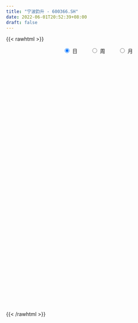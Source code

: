 ```yaml
---
title: "宁波韵升 - 600366.SH"
date: 2022-06-01T20:52:39+08:00
draft: false
---
```

{{< rawhtml >}}
    <div style="text-align: center">
        <label style="padding: 1rem;"><input style="margin-right: .5rem" type="radio" name="period" value="D" checked onclick="period_change(this)">日</label>
        <label style="padding: 1rem;"><input style="margin-right: .5rem" type="radio" name="period" value="W" onclick="period_change(this)">周</label>
        <label style="padding: 1rem;"><input style="margin-right: .5rem" type="radio" name="period" value="M" onclick="period_change(this)">月</label>
    </div>
    <div id="chart" style="height: 700px;"></div> 
    <script type="text/javascript">
        const D_v = [94683.59,86763.78,123638.63,148620.18,109187.29,110838.89,199115.7,226150.56,216321.37,268103.36,176008.76,153830.7,134445.82,118097.0,144049.53,319876.74,190349.79,141093.78,103387.1,165609.7,167711.26,154927.69,209513.38,248439.91,227853.81,171660.69,266386.25,200293.02,223096.25,548234.5600000001,602681.45,391928.83,656711.27,730464.52,790712.72,760184.89,490296.39,396960.54,666652.9,504102.62,510578.62,589267.71,752865.51,742120.27,1313005.6200000001,1000926.34,1061495.6200000001,1450550.53,2162533.7200000002,1895237.4399999999,1571697.0900000001,1171031.6599999999,1009192.3100000001,766613.22,1046049.92,862777.36,366237.14,147097.64,1971066.0600000001,1547441.6299999999,1236333.8500000001,1062897.8300000001,834357.03,904130.9300000001,943999.5699999999,1305949.45,1128687.26,780387.6,764012.0,1144081.6100000001,1168496.5800000001,942662.21,924992.15,769262.77,729777.11,548431.6,594864.92,425863.52,449007.99,897626.76,649542.58,798213.77,756511.72,783373.16,526661.26,274304.49,348870.32,350210.13,495445.03,500632.45,347637.5,309615.57,268143.4,362006.53,277122.18,263924.11,239172.04,194061.65,324020.83,286202.54,212877.75,254861.23,245211.01,259598.66,307429.76,253214.34,435217.32,281435.28,395937.47,371521.76,301808.11,338197.35,985731.8199999999,704910.4,358684.93,423220.92,361350.9,335897.14,370422.61,650343.16,510168.03,1402795.8899999999,830724.16,993126.46,1296329.3899999999,1542765.1599999999,1247464.6499999999,1112373.79,1115769.72,1151498.98,962292.67,913126.5600000001,676015.85,633375.67,786212.3100000001,531106.0600000001,692446.55,465172.79,422908.37,522263.52,958079.6,646917.77,764778.05,572643.47,615591.34,403345.37,350641.67,547690.37,357925.7,295715.8,278303.34,1263982.73,1016156.61,694969.49,481914.54,340737.02,482371.51,305002.57,328202.93,247982.29,331609.67,271964.85,362764.1,421487.3,279815.27,223823.04,273147.17,312644.22,280323.43,205373.31,189566.82,288424.68,246364.96,219387.38,308003.93,356351.65,257549.1,381527.68,286536.98,467996.42,342479.33,242222.5,312508.25,423715.99,739054.3100000001,1109412.25,712747.1899999999,472527.47,518130.35,307708.86,317971.95,382743.41,325645.03,373528.16,286329.17,251934.58,293810.51,186558.38,267146.24,312921.02,329722.32,258602.12,334418.23,186320.16,159037.07,175460.18,207576.62,191228.19,142293.42,309127.87,270611.51,135997.13,275169.89,211890.06,173602.15,344149.01,230747.84,166511.38,153137.56,151035.36,169822.0,203047.17,152351.47,186449.88,149622.91,240204.78,194473.48,254373.17,235218.91,343381.51,215868.75,194452.01,286541.47,206743.07,312628.04,205643.71,158419.4,166567.12,191651.29,188002.77,244277.75,447550.83,374641.35,283303.14,168453.33,206793.48,154556.43,135984.38,200884.54,157876.02]
const D_histogram = [0.0,0.001257208,0.0082624711,0.0147128206,0.0173038605,0.0160371045,0.0230716692,0.0298591603,0.034185303,0.0416928532,0.0418990258,0.0386861219,0.0277434507,0.0193905277,0.0130481059,0.0151927849,0.0023818679,-0.0172477833,-0.0268726986,-0.0183525471,-0.0089218942,-0.0025344214,0.0066390299,0.013297417,0.0154728802,0.0153274028,0.0117853669,0.013293195,-0.0019266364,0.0076327376,0.028375663,0.0351926936,0.0570943841,0.0597309994,0.0774598794,0.0805680156,0.074803765,0.0533993268,0.0493575122,0.034599631,0.0221161959,0.028893104,0.0441300288,0.0497303162,0.089726929,0.0870781639,0.0614695459,0.0896810284,0.1422844938,0.2243252952,0.2466145378,0.1997278358,0.1823232568,0.1264584292,0.1295380215,0.1091175496,0.1488179567,0.2301623852,0.3398396265,0.363110275,0.2695486768,0.1759722642,0.1085889259,0.0372952133,0.010598896,0.0208887899,-0.0030238194,-0.0330735787,-0.0582994023,-0.0024652244,0.064240246,0.0658315041,-0.0348879816,-0.1094969679,-0.1922976556,-0.2288670144,-0.2212572786,-0.2324384617,-0.2281162761,-0.1780456407,-0.167890117,-0.1407826677,-0.0881958089,-0.1319610058,-0.1894886065,-0.2311348116,-0.240333424,-0.2696460203,-0.3489814312,-0.3991945129,-0.4263358319,-0.3964165905,-0.3524576267,-0.2775873806,-0.2364124636,-0.1745807401,-0.1134941496,-0.0730489472,-0.0047372431,0.0327980643,0.0624026157,0.0866185285,0.0804630222,0.0949775406,0.1036013361,0.0925284993,0.0331036919,0.0044865766,-0.0301343622,-0.0628057523,-0.0834648949,-0.0640511184,0.0057731128,0.0448079301,0.0623961432,0.050799761,0.0265085715,0.0229150842,0.0241343677,0.045482048,0.1273626751,0.2266471615,0.2392213823,0.2843112692,0.3365588302,0.4025502263,0.4293831091,0.4458795121,0.4782669036,0.4961285856,0.4275138747,0.346248717,0.255419974,0.1678816134,0.0374722687,-0.0607264273,-0.1608915626,-0.2279537488,-0.2625744649,-0.2891262232,-0.2709172292,-0.2722152046,-0.3124928902,-0.3233245147,-0.298440769,-0.2728553905,-0.2590367566,-0.2795307078,-0.2630219678,-0.2286920061,-0.2061684516,-0.1215563165,-0.073662502,-0.0485730941,-0.061317749,-0.0542103754,-0.0872396432,-0.1141393691,-0.141270532,-0.1336173254,-0.1278711383,-0.1067374219,-0.0640601557,-0.0259254325,-0.0187431254,-0.0332095119,-0.0380746548,-0.0065858035,-0.0273369736,-0.0439431683,-0.0722969323,-0.0667957632,-0.0312766443,-0.0125569029,0.026589446,0.0662152514,0.0656228046,0.0958633699,0.1142695921,0.1470073082,0.152214964,0.1446528019,0.1457460858,0.1563421757,0.1943188225,0.2138381962,0.2043238746,0.1817502692,0.1345296887,0.082964095,0.0477817856,-0.0066670435,-0.0626641412,-0.128678735,-0.1710529802,-0.1806824813,-0.1707861347,-0.176860664,-0.2062637767,-0.1850978298,-0.1495164471,-0.126207681,-0.0815310823,-0.053059331,-0.0252670644,-0.0203598427,-0.015967478,-0.0318751535,-0.0513036481,-0.0207493875,-0.0216862745,-0.0199264797,-0.0394976509,-0.064302739,-0.0864742258,-0.133715436,-0.1339000325,-0.1444807212,-0.1358046322,-0.1260530595,-0.1024495783,-0.0673387595,-0.0560585783,-0.0627312424,-0.0725055134,-0.1211985948,-0.1525276499,-0.1148237633,-0.0872584673,-0.0481486831,-0.0152306758,-0.0038388726,0.0330392467,0.0698432941,0.1038742221,0.126488185,0.1372815788,0.1410637221,0.1539714565,0.1619987082,0.1687296448,0.204543139,0.2153981143,0.1795553,0.1599471004,0.1441578424,0.1287086504,0.1114364178,0.1121801141,0.1060522327]
const D_fast = [0.0,0.00157151,0.0106423909,0.0207709456,0.0276879506,0.0304304707,0.0432329526,0.0574852339,0.0703577023,0.0882884658,0.0989693949,0.1054280214,0.1014212129,0.0979159218,0.0948355265,0.1007784017,0.0885629517,0.0646213547,0.0482782647,0.0522102795,0.0594104589,0.0651643263,0.075997535,0.0859802765,0.0920239596,0.095710333,0.0951146387,0.0999457656,0.0842442751,0.0957118335,0.1235486747,0.1391638787,0.1753391653,0.1929085303,0.2300023801,0.2532525202,0.266189211,0.2581346044,0.2664321679,0.2603241944,0.2533698084,0.2673699924,0.2936394245,0.3116722909,0.3741006359,0.3932214118,0.3829801802,0.4336119198,0.5217865088,0.6599086339,0.743851511,0.7468967679,0.7750730031,0.7508227829,0.7862868806,0.7931457961,0.8700506923,1.0089357171,1.2035728651,1.3176210823,1.2914466532,1.2418633068,1.2016271999,1.1396572906,1.1156106973,1.1311227887,1.1064542245,1.0681360705,1.0283353963,1.0835532682,1.1663188001,1.1843679342,1.0749264531,0.9729432248,0.8420681232,0.7482820109,0.700577427,0.6312866285,0.578579745,0.5841389703,0.5523219647,0.5442337471,0.5747716536,0.4980162054,0.393116453,0.2936865449,0.2244045766,0.1276804752,-0.0389002935,-0.1889120034,-0.3226372805,-0.3918221866,-0.4359776295,-0.4305042285,-0.4484324274,-0.430245889,-0.3975328359,-0.3753498702,-0.308222477,-0.2624876534,-0.2172824481,-0.1714119032,-0.157451654,-0.1191927504,-0.0846686209,-0.0726093328,-0.1237582173,-0.1512536884,-0.1934082177,-0.241781046,-0.2833064123,-0.2799054153,-0.2086379059,-0.1584011061,-0.1252138573,-0.1241102992,-0.1417743458,-0.1396390621,-0.1323861867,-0.0996679944,0.0140533015,0.1699995783,0.2423791447,0.3585468489,0.4949341175,0.6615630701,0.7957417302,0.9237080112,1.0756621286,1.217555957,1.2558197148,1.2611167363,1.2341429869,1.1885750295,1.0675337521,0.9541534492,0.8137654233,0.6897147999,0.5894504676,0.4906171535,0.4410968401,0.3717450636,0.2533441554,0.1616814022,0.1119549557,0.0693264866,0.0183859313,-0.0719906968,-0.1212374487,-0.1440804885,-0.173099047,-0.1188759911,-0.0893978021,-0.0764516676,-0.1045257598,-0.1109709801,-0.1658101586,-0.2212447269,-0.2836935227,-0.3094446475,-0.3356662449,-0.341216884,-0.3145546567,-0.2829012917,-0.2804047659,-0.3031735304,-0.317557337,-0.2877149366,-0.3153003501,-0.3428923368,-0.3893203339,-0.4005181056,-0.3728181478,-0.3572376321,-0.3114439218,-0.2552643034,-0.2394510491,-0.1852446414,-0.1382710211,-0.068781478,-0.0255200812,0.0030809571,0.0406107626,0.0902923963,0.1768487487,0.2498276716,0.2913943186,0.3142582805,0.3006701222,0.2698455523,0.2466086892,0.1904930992,0.1188299663,0.0206456887,-0.0644918015,-0.1192919229,-0.1520921101,-0.2023818053,-0.2833508622,-0.3084593728,-0.3102571018,-0.3185002559,-0.2942064279,-0.2789995093,-0.2575240089,-0.2577067477,-0.2573062526,-0.2811827165,-0.313437123,-0.2880702094,-0.294428665,-0.2976504901,-0.327096074,-0.3679768469,-0.4117668901,-0.4924369593,-0.5260965639,-0.5727974329,-0.5980725019,-0.6198341942,-0.6218431076,-0.6035669786,-0.606301442,-0.6286569167,-0.656557566,-0.7355502962,-0.8050112637,-0.7960133179,-0.7902626388,-0.7631900254,-0.734079687,-0.723647602,-0.678509671,-0.6242448001,-0.5642453166,-0.5100093074,-0.4648955189,-0.4258474451,-0.3744468466,-0.3259199178,-0.2770065701,-0.1900572911,-0.1253527872,-0.1163067765,-0.095928201,-0.0756779984,-0.0589500278,-0.0483631559,-0.0195744311,0.0008107456]
const D_slow = [0.0,0.000314302,0.0023799198,0.0060581249,0.0103840901,0.0143933662,0.0201612835,0.0276260736,0.0361723993,0.0465956126,0.0570703691,0.0667418995,0.0736777622,0.0785253941,0.0817874206,0.0855856168,0.0861810838,0.081869138,0.0751509633,0.0705628266,0.068332353,0.0676987477,0.0693585052,0.0726828594,0.0765510795,0.0803829302,0.0833292719,0.0866525706,0.0861709115,0.0880790959,0.0951730117,0.1039711851,0.1182447811,0.133177531,0.1525425008,0.1726845047,0.1913854459,0.2047352776,0.2170746557,0.2257245634,0.2312536124,0.2384768884,0.2495093956,0.2619419747,0.2843737069,0.3061432479,0.3215106344,0.3439308915,0.3795020149,0.4355833387,0.4972369732,0.5471689321,0.5927497463,0.6243643536,0.656748859,0.6840282464,0.7212327356,0.7787733319,0.8637332385,0.9545108073,1.0218979765,1.0658910425,1.093038274,1.1023620773,1.1050118013,1.1102339988,1.1094780439,1.1012096493,1.0866347987,1.0860184926,1.1020785541,1.1185364301,1.1098144347,1.0824401927,1.0343657788,0.9771490252,0.9218347056,0.8637250902,0.8066960211,0.762184611,0.7202120817,0.6850164148,0.6629674626,0.6299772111,0.5826050595,0.5248213566,0.4647380006,0.3973264955,0.3100811377,0.2102825095,0.1036985515,0.0045944039,-0.0835200028,-0.1529168479,-0.2120199638,-0.2556651489,-0.2840386863,-0.3023009231,-0.3034852338,-0.2952857178,-0.2796850638,-0.2580304317,-0.2379146762,-0.214170291,-0.188269957,-0.1651378321,-0.1568619092,-0.155740265,-0.1632738556,-0.1789752936,-0.1998415174,-0.215854297,-0.2144110188,-0.2032090362,-0.1876100004,-0.1749100602,-0.1682829173,-0.1625541463,-0.1565205543,-0.1451500424,-0.1133093736,-0.0566475832,0.0031577624,0.0742355797,0.1583752872,0.2590128438,0.3663586211,0.4778284991,0.597395225,0.7214273714,0.8283058401,0.9148680193,0.9787230129,1.0206934162,1.0300614834,1.0148798765,0.9746569859,0.9176685487,0.8520249325,0.7797433767,0.7120140694,0.6439602682,0.5658370457,0.485005917,0.4103957247,0.3421818771,0.2774226879,0.207540011,0.141784519,0.0846115175,0.0330694046,0.0026803255,-0.0157353,-0.0278785735,-0.0432080108,-0.0567606047,-0.0785705154,-0.1071053577,-0.1424229907,-0.1758273221,-0.2077951067,-0.2344794621,-0.2504945011,-0.2569758592,-0.2616616405,-0.2699640185,-0.2794826822,-0.2811291331,-0.2879633765,-0.2989491685,-0.3170234016,-0.3337223424,-0.3415415035,-0.3446807292,-0.3380333677,-0.3214795549,-0.3050738537,-0.2811080112,-0.2525406132,-0.2157887862,-0.1777350452,-0.1415718447,-0.1051353233,-0.0660497793,-0.0174700737,0.0359894753,0.087070444,0.1325080113,0.1661404335,0.1868814572,0.1988269036,0.1971601427,0.1814941074,0.1493244237,0.1065611787,0.0613905583,0.0186940247,-0.0255211413,-0.0770870855,-0.123361543,-0.1607406547,-0.192292575,-0.2126753456,-0.2259401783,-0.2322569444,-0.2373469051,-0.2413387746,-0.249307563,-0.262133475,-0.2673208219,-0.2727423905,-0.2777240104,-0.2875984231,-0.3036741079,-0.3252926643,-0.3587215233,-0.3921965314,-0.4283167117,-0.4622678698,-0.4937811347,-0.5193935292,-0.5362282191,-0.5502428637,-0.5659256743,-0.5840520526,-0.6143517013,-0.6524836138,-0.6811895546,-0.7030041715,-0.7150413423,-0.7188490112,-0.7198087294,-0.7115489177,-0.6940880942,-0.6681195387,-0.6364974924,-0.6021770977,-0.5669111672,-0.5284183031,-0.487918626,-0.4457362148,-0.3946004301,-0.3407509015,-0.2958620765,-0.2558753014,-0.2198358408,-0.1876586782,-0.1597995737,-0.1317545452,-0.1052414871]
const D_data = [['2021-05-21', 6.1083, 6.128, 6.0984, 6.1871],['2021-05-24', 6.1181, 6.1477, 6.1083, 6.1772],['2021-05-25', 6.1575, 6.2462, 6.1181, 6.2462],['2021-05-26', 6.2364, 6.2856, 6.2068, 6.3349],['2021-05-27', 6.2955, 6.2758, 6.2462, 6.3152],['2021-05-28', 6.2758, 6.2462, 6.2364, 6.3349],['2021-05-31', 6.2462, 6.3841, 6.2166, 6.4038],['2021-06-01', 6.3841, 6.4432, 6.3743, 6.5122],['2021-06-02', 6.4137, 6.4728, 6.394, 6.5615],['2021-06-03', 6.4334, 6.5812, 6.4334, 6.66],['2021-06-04', 6.591, 6.5516, 6.4728, 6.6009],['2021-06-07', 6.5516, 6.5418, 6.4531, 6.5812],['2021-06-08', 6.5024, 6.4432, 6.394, 6.5319],['2021-06-09', 6.4531, 6.4531, 6.4137, 6.5024],['2021-06-10', 6.4432, 6.4629, 6.3841, 6.4728],['2021-06-11', 6.5418, 6.5812, 6.5024, 6.7388],['2021-06-15', 6.5516, 6.3841, 6.3349, 6.5812],['2021-06-16', 6.3546, 6.2166, 6.1871, 6.394],['2021-06-17', 6.1969, 6.2561, 6.1969, 6.2856],['2021-06-18', 6.2462, 6.4728, 6.2166, 6.4827],['2021-06-21', 6.4334, 6.5319, 6.4137, 6.5615],['2021-06-22', 6.5516, 6.5418, 6.4728, 6.6206],['2021-06-23', 6.5319, 6.6304, 6.4629, 6.6698],['2021-06-24', 6.591, 6.66, 6.5713, 6.7191],['2021-06-25', 6.66, 6.65, 6.57, 6.73],['2021-06-28', 6.71, 6.65, 6.6, 6.78],['2021-06-29', 6.64, 6.62, 6.61, 6.82],['2021-06-30', 6.63, 6.7, 6.62, 6.79],['2021-07-01', 6.68, 6.47, 6.45, 6.76],['2021-07-02', 6.53, 6.78, 6.5, 6.96],['2021-07-05', 6.8, 7.03, 6.76, 7.06],['2021-07-06', 7.01, 6.97, 6.86, 7.01],['2021-07-07', 6.96, 7.29, 6.88, 7.35],['2021-07-08', 7.25, 7.18, 7.15, 7.48],['2021-07-09', 7.02, 7.5, 7.02, 7.58],['2021-07-12', 7.66, 7.46, 7.46, 7.83],['2021-07-13', 7.45, 7.43, 7.28, 7.52],['2021-07-14', 7.4, 7.24, 7.19, 7.4],['2021-07-15', 7.17, 7.46, 7.01, 7.53],['2021-07-16', 7.35, 7.34, 7.21, 7.56],['2021-07-19', 7.27, 7.35, 7.27, 7.69],['2021-07-20', 7.23, 7.63, 7.19, 7.66],['2021-07-21', 7.6, 7.86, 7.49, 7.94],['2021-07-22', 7.81, 7.87, 7.6, 8.07],['2021-07-23', 7.97, 8.52, 7.9, 8.66],['2021-07-26', 8.69, 8.2, 8.04, 8.69],['2021-07-27', 8.35, 7.94, 7.8, 8.67],['2021-07-28', 7.8, 8.73, 7.79, 8.73],['2021-07-29', 8.5, 9.4, 8.35, 9.6],['2021-07-30', 9.25, 10.34, 9.25, 10.34],['2021-08-02', 10.33, 10.13, 9.84, 10.55],['2021-08-03', 9.93, 9.45, 9.18, 10.05],['2021-08-04', 9.59, 9.88, 9.39, 9.96],['2021-08-05', 9.6, 9.41, 9.3, 9.67],['2021-08-06', 9.38, 10.2, 9.38, 10.25],['2021-08-09', 10.04, 10.05, 9.53, 10.05],['2021-08-10', 11.06, 11.06, 11.06, 11.06],['2021-08-11', 12.17, 12.17, 12.17, 12.17],['2021-08-12', 12.93, 13.39, 12.55, 13.39],['2021-08-13', 12.96, 13.08, 12.66, 13.54],['2021-08-16', 13.0, 11.82, 11.81, 13.07],['2021-08-17', 12.0, 11.64, 11.47, 12.4],['2021-08-18', 11.64, 11.8, 11.44, 11.92],['2021-08-19', 11.7, 11.59, 11.17, 12.23],['2021-08-20', 11.69, 12.06, 11.37, 12.3],['2021-08-23', 12.23, 12.65, 11.75, 13.27],['2021-08-24', 12.4, 12.35, 12.29, 13.49],['2021-08-25', 12.13, 12.27, 12.09, 12.7],['2021-08-26', 12.21, 12.3, 11.94, 12.67],['2021-08-27', 12.23, 13.53, 12.15, 13.53],['2021-08-30', 13.8, 14.18, 13.62, 14.63],['2021-08-31', 13.85, 13.76, 13.12, 13.89],['2021-09-01', 13.78, 12.38, 12.38, 14.15],['2021-09-02', 11.95, 12.33, 11.78, 12.75],['2021-09-03', 12.19, 11.83, 11.77, 12.78],['2021-09-06', 11.84, 12.06, 11.36, 12.11],['2021-09-07', 12.0, 12.49, 11.86, 12.55],['2021-09-08', 12.35, 12.19, 12.12, 12.52],['2021-09-09', 12.08, 12.3, 11.91, 12.43],['2021-09-10', 12.25, 12.97, 12.01, 13.2],['2021-09-13', 12.71, 12.6, 12.35, 13.14],['2021-09-14', 12.33, 12.89, 12.06, 13.44],['2021-09-15', 12.83, 13.43, 12.72, 13.46],['2021-09-16', 13.46, 12.25, 12.09, 13.46],['2021-09-17', 12.1, 11.76, 11.31, 12.48],['2021-09-22', 11.48, 11.6, 11.41, 11.74],['2021-09-23', 11.7, 11.75, 11.33, 11.89],['2021-09-24', 11.89, 11.25, 11.2, 12.19],['2021-09-27', 11.17, 10.13, 10.13, 11.17],['2021-09-28', 9.99, 9.88, 9.63, 10.12],['2021-09-29', 9.81, 9.65, 9.54, 10.12],['2021-09-30', 9.67, 10.05, 9.67, 10.09],['2021-10-08', 10.35, 10.12, 9.83, 10.48],['2021-10-11', 10.23, 10.56, 9.9, 10.75],['2021-10-12', 10.54, 10.22, 10.07, 10.68],['2021-10-13', 10.22, 10.56, 10.12, 10.64],['2021-10-14', 10.56, 10.73, 10.4, 10.88],['2021-10-15', 10.61, 10.63, 10.54, 10.81],['2021-10-18', 10.54, 11.2, 10.54, 11.29],['2021-10-19', 11.26, 11.07, 10.98, 11.33],['2021-10-20', 11.0, 11.15, 10.91, 11.4],['2021-10-21', 11.27, 11.25, 11.1, 11.55],['2021-10-22', 11.15, 10.95, 10.9, 11.36],['2021-10-25', 10.9, 11.27, 10.84, 11.37],['2021-10-26', 11.26, 11.31, 11.21, 11.59],['2021-10-27', 11.26, 11.11, 11.01, 11.43],['2021-10-28', 11.05, 10.34, 10.27, 11.17],['2021-10-29', 10.34, 10.48, 10.24, 10.76],['2021-11-01', 10.3, 10.2, 10.1, 10.48],['2021-11-02', 10.22, 9.98, 9.7, 10.4],['2021-11-03', 9.89, 9.9, 9.6, 10.01],['2021-11-04', 9.9, 10.31, 9.76, 10.37],['2021-11-05', 10.28, 11.13, 10.28, 11.34],['2021-11-08', 10.97, 11.03, 10.75, 11.33],['2021-11-09', 11.07, 10.93, 10.83, 11.11],['2021-11-10', 10.83, 10.6, 10.35, 10.93],['2021-11-11', 10.52, 10.35, 10.28, 10.64],['2021-11-12', 10.35, 10.53, 10.34, 10.74],['2021-11-15', 10.57, 10.58, 10.52, 11.0],['2021-11-16', 10.58, 10.9, 10.41, 11.29],['2021-11-17', 11.06, 11.99, 11.06, 11.99],['2021-11-18', 12.5, 12.83, 12.35, 13.06],['2021-11-19', 12.51, 12.23, 12.08, 12.6],['2021-11-22', 12.23, 13.01, 12.14, 13.27],['2021-11-23', 14.0, 13.63, 13.45, 14.31],['2021-11-24', 13.74, 14.45, 13.64, 14.99],['2021-11-25', 14.42, 14.59, 14.08, 15.25],['2021-11-26', 14.75, 14.99, 14.4, 15.5],['2021-11-29', 14.9, 15.77, 14.58, 16.3],['2021-11-30', 15.99, 16.21, 14.99, 16.99],['2021-12-01', 15.95, 15.47, 15.0, 16.34],['2021-12-02', 15.23, 15.34, 14.99, 15.79],['2021-12-03', 15.18, 15.13, 14.8, 15.63],['2021-12-06', 14.89, 15.0, 14.69, 15.35],['2021-12-07', 14.95, 14.1, 13.75, 14.95],['2021-12-08', 14.06, 14.02, 13.95, 14.32],['2021-12-09', 14.03, 13.51, 13.5, 14.09],['2021-12-10', 13.62, 13.45, 13.33, 13.7],['2021-12-13', 13.45, 13.51, 13.36, 13.66],['2021-12-14', 13.56, 13.34, 13.13, 13.61],['2021-12-15', 13.27, 13.76, 13.27, 14.09],['2021-12-16', 13.78, 13.44, 13.36, 13.92],['2021-12-17', 13.31, 12.69, 12.61, 13.39],['2021-12-20', 12.62, 12.74, 12.45, 13.14],['2021-12-21', 12.65, 13.04, 12.65, 13.39],['2021-12-22', 12.95, 13.01, 12.88, 13.37],['2021-12-23', 13.17, 12.8, 12.75, 13.25],['2021-12-24', 12.8, 12.17, 12.08, 12.93],['2021-12-27', 12.22, 12.43, 12.06, 12.59],['2021-12-28', 12.53, 12.61, 12.22, 12.64],['2021-12-29', 12.5, 12.45, 12.34, 12.62],['2021-12-30', 13.7, 13.39, 13.17, 13.7],['2021-12-31', 13.24, 13.21, 12.8, 13.7],['2022-01-04', 13.13, 13.07, 12.98, 13.47],['2022-01-05', 13.0, 12.58, 12.52, 13.19],['2022-01-06', 12.55, 12.76, 12.5, 12.87],['2022-01-07', 12.74, 12.12, 12.02, 12.8],['2022-01-10', 11.98, 11.94, 11.87, 12.18],['2022-01-11', 11.91, 11.67, 11.6, 11.99],['2022-01-12', 11.79, 11.92, 11.73, 11.94],['2022-01-13', 12.2, 11.8, 11.7, 12.23],['2022-01-14', 11.65, 11.94, 11.6, 12.08],['2022-01-17', 11.86, 12.28, 11.65, 12.3],['2022-01-18', 12.45, 12.37, 12.22, 12.67],['2022-01-19', 12.19, 12.05, 11.85, 12.39],['2022-01-20', 12.13, 11.7, 11.66, 12.14],['2022-01-21', 11.99, 11.7, 11.61, 12.02],['2022-01-24', 11.6, 12.17, 11.48, 12.27],['2022-01-25', 12.12, 11.49, 11.44, 12.18],['2022-01-26', 11.46, 11.37, 11.15, 11.62],['2022-01-27', 11.26, 11.01, 11.01, 11.63],['2022-01-28', 11.24, 11.27, 10.99, 11.69],['2022-02-07', 11.5, 11.67, 11.41, 11.87],['2022-02-08', 11.64, 11.54, 11.23, 11.65],['2022-02-09', 11.55, 11.91, 11.4, 11.93],['2022-02-10', 11.89, 12.12, 11.85, 12.32],['2022-02-11', 12.02, 11.73, 11.67, 12.08],['2022-02-14', 11.6, 12.22, 11.56, 12.35],['2022-02-15', 12.38, 12.25, 12.04, 12.45],['2022-02-16', 12.39, 12.64, 12.3, 12.87],['2022-02-17', 12.49, 12.49, 12.41, 12.73],['2022-02-18', 12.32, 12.42, 12.19, 12.45],['2022-02-21', 12.4, 12.61, 12.38, 12.82],['2022-02-22', 12.5, 12.87, 12.42, 12.89],['2022-02-23', 12.79, 13.48, 12.7, 14.16],['2022-02-24', 13.63, 13.57, 12.93, 14.32],['2022-02-25', 13.7, 13.41, 13.25, 13.84],['2022-02-28', 13.26, 13.33, 12.94, 13.41],['2022-03-01', 13.34, 12.98, 12.72, 13.37],['2022-03-02', 12.8, 12.77, 12.6, 12.89],['2022-03-03', 12.81, 12.82, 12.69, 12.9],['2022-03-04', 12.69, 12.38, 12.3, 12.94],['2022-03-07', 12.22, 12.06, 11.88, 12.58],['2022-03-08', 12.25, 11.55, 11.44, 12.35],['2022-03-09', 11.58, 11.45, 10.94, 11.68],['2022-03-10', 11.84, 11.59, 11.55, 11.86],['2022-03-11', 11.38, 11.7, 11.11, 11.81],['2022-03-14', 11.53, 11.37, 11.37, 11.72],['2022-03-15', 11.3, 10.82, 10.81, 11.42],['2022-03-16', 11.0, 11.26, 10.55, 11.33],['2022-03-17', 11.47, 11.44, 11.4, 11.7],['2022-03-18', 11.48, 11.31, 11.12, 11.53],['2022-03-21', 11.48, 11.65, 11.32, 11.73],['2022-03-22', 11.6, 11.56, 11.4, 11.71],['2022-03-23', 11.61, 11.64, 11.5, 11.75],['2022-03-24', 11.57, 11.39, 11.27, 11.6],['2022-03-25', 11.61, 11.36, 11.28, 11.65],['2022-03-28', 11.21, 11.02, 10.86, 11.21],['2022-03-29', 11.1, 10.81, 10.73, 11.1],['2022-03-30', 10.9, 11.4, 10.88, 11.5],['2022-03-31', 11.35, 11.03, 10.88, 11.4],['2022-04-01', 11.03, 11.01, 10.85, 11.11],['2022-04-06', 11.0, 10.63, 10.56, 11.01],['2022-04-07', 10.49, 10.36, 10.36, 10.62],['2022-04-08', 10.32, 10.16, 10.08, 10.43],['2022-04-11', 10.06, 9.52, 9.49, 10.14],['2022-04-12', 9.52, 9.82, 9.4, 9.84],['2022-04-13', 9.88, 9.49, 9.49, 9.88],['2022-04-14', 9.59, 9.55, 9.48, 9.67],['2022-04-15', 9.55, 9.44, 9.3, 9.56],['2022-04-18', 9.33, 9.54, 9.13, 9.61],['2022-04-19', 9.57, 9.7, 9.51, 9.85],['2022-04-20', 9.7, 9.4, 9.35, 9.81],['2022-04-21', 9.4, 9.06, 8.99, 9.48],['2022-04-22', 8.94, 8.84, 8.7, 9.01],['2022-04-25', 8.6, 8.03, 8.0, 8.62],['2022-04-26', 7.97, 7.83, 7.8, 8.23],['2022-04-27', 7.79, 8.51, 7.73, 8.58],['2022-04-28', 8.51, 8.38, 8.31, 8.64],['2022-04-29', 8.23, 8.55, 8.07, 8.65],['2022-05-05', 8.51, 8.54, 8.4, 8.72],['2022-05-06', 8.21, 8.28, 8.12, 8.35],['2022-05-09', 8.38, 8.64, 8.21, 8.74],['2022-05-10', 8.5, 8.78, 8.37, 8.83],['2022-05-11', 8.72, 8.91, 8.72, 9.27],['2022-05-12', 8.93, 8.92, 8.74, 9.05],['2022-05-13', 8.96, 8.88, 8.78, 9.01],['2022-05-16', 8.94, 8.86, 8.81, 9.14],['2022-05-17', 8.88, 9.06, 8.72, 9.1],['2022-05-18', 9.07, 9.11, 8.97, 9.21],['2022-05-19', 8.94, 9.2, 8.91, 9.36],['2022-05-20', 9.34, 9.77, 9.17, 9.79],['2022-05-23', 9.8, 9.7, 9.52, 9.87],['2022-05-24', 9.7, 9.16, 9.15, 9.72],['2022-05-25', 9.16, 9.31, 9.13, 9.33],['2022-05-26', 9.29, 9.35, 9.09, 9.55],['2022-05-27', 9.43, 9.35, 9.25, 9.53],['2022-05-30', 9.39, 9.31, 9.23, 9.41],['2022-05-31', 9.28, 9.56, 9.17, 9.64],['2022-06-01', 9.54, 9.53, 9.46, 9.64]]
const W_v = [437893.71,824581.34,963150.1000000001,1379442.23,643045.47,366374.1,416819.5,1079385.8999999999,2611748.0499999998,1737810.4399999999,709014.09,557838.5599999999,302822.72,361466.38,368335.76,273389.9,381730.21,261047.79,315349.48,227592.79,224919.14,163321.95,342477.97,344642.17,346652.56,255101.46,708492.35,284232.12,241342.96,110872.74,74958.49,435877.66,317083.96,410844.7,257633.53,213908.6,153363.95,198029.54,389424.6699999999,134588.86,92556.25,192965.91,174980.92,389973.28,370276.0699999999,228331.0,301211.69,322679.37,298162.96,294503.04,303773.69,335904.25,384255.33,269539.37,215137.29,232174.41,297246.62,330859.56,251927.17,147339.4,891054.22,612231.8799999999,643400.01,334719.04,377763.84,503882.75,1038502.66,1497056.46,1717059.2700000003,919394.73,693519.39,407501.47,273525.61,374617.1,265306.1,707608.71,889703.2000000001,568037.17,407237.8100000001,631788.36,1143575.6400000001,1533801.1699999999,2271656.7600000002,1855575.4200000002,2096973.1399999997,814549.4900000001,1000544.6299999999,873564.1699999999,849483.3499999999,689829.5699999999,489076.27,732680.86,1946947.79,6978743.7699999996,6319089.9499999993,3288553.54,8236208.25,4227137.6999999993,3530475.8199999998,2367906.46,1528892.28,1682480.6699999999,1503499.0700000001,1859533.5299999998,4200956.1500000004,2540738.8200000003,2358693.46,1937187.7599999998,1572855.01,1572772.55,975900.8900000001,1056304.3200000001,100450.08,654818.4,620824.76,580879.48,693463.87,927210.9399999999,1390743.8400000001,1250184.24,512325.11,938002.4500000001,1486379.52,1546749.3599999999,1621174.3400000001,1197773.9399999999,2240892.3600000003,1175650.99,761873.02,1220712.3599999999,1225038.3700000001,1808118.01,1708628.1499999999,1056712.02,1161521.71,837487.6500000001,1219901.5,4268506.4700000007,2290137.5300000003,1840779.1800000002,2732690.0,862098.61,895045.49,1071826.6899999999,1325131.21,2091988.9100000001,1902964.73,1241985.6000000001,824738.34,519029.59,722387.99,2961116.1799999997,2057585.1600000001,1854325.74,1217254.22,1935458.4100000001,1451034.75,1105509.55,6023953.6599999992,1690904.95,1143434.05,955104.8,986274.1799999999,269922.5599999999,128713.74,625340.21,603951.71,1362328.54,1544580.1599999999,1241556.9300000002,1713379.1699999999,2570013.7200000002,1402485.2,1272150.29,951094.22,888169.26,758906.9,1336616.3999999999,1077738.6100000001,2196014.4100000001,2989234.75,2886244.5699999998,727099.4299999999,591973.15,4641790.3300000001,4591266.0700000003,2730279.71,2449688.2199999997,1498953.1700000002,1096651.23,957740.65,896845.2799999999,845129.6,664198.25,368924.75,846723.37,623394.99,579048.7699999999,1085699.75,870299.79,600440.3700000001,1008446.05,1409670.77,3172498.79,2818197.3400000003,3907837.7300000004,7570743.6500000004,5564584.2000000002,4894619.8300000001,4981719.21,5123117.9199999999,4535190.8200000003,2915794.79,3514302.4900000002,973384.9400000001,1653330.55,268143.4,1336286.5099999998,1323173.3600000001,1536895.3600000001,2393196.5099999998,2184064.29,3764453.8500000001,6192059.4500000002,4818703.7800000003,3108313.3799999999,3314947.3099999996,2489912.2200000002,3212084.1800000002,1999992.5600000001,1484762.3100000001,1561036.8799999999,1276332.46,1387657.02,1720762.9099999999,3297437.9899999998,1999082.0399999998,1531247.45,1354950.0800000001,1062812.2599999998,1049258.1200000001,660662.1,1045581.15,861293.4300000001,1267651.8500000001,410320.76,1169975.6899999999,1238049.76,1187747.73,494744.9400000001]
const W_histogram = [0.0,0.0309005128,0.0401796666,0.0507792216,0.0333275889,0.0229751774,0.033344854,0.0752284378,0.1435657507,0.1698313861,0.1501645947,0.1000420865,0.0436450562,-0.0272613916,-0.1148998738,-0.1383212039,-0.1904679388,-0.1939848014,-0.1835171908,-0.1795332448,-0.1783980855,-0.1649359222,-0.1282951098,-0.0921819671,-0.0705142477,-0.0095064365,-0.0123225522,-0.0307796634,-0.0838678411,-0.0945634204,-0.0883205921,-0.0400228404,-0.0074308927,0.0102621831,-0.0256533854,-0.0065833486,-0.0064283798,0.012107946,-0.0605975976,-0.0975422046,-0.1136021944,-0.0963387616,-0.0719632581,-0.0514169372,-0.0746718099,-0.0925226811,-0.1261976135,-0.1868639893,-0.1954479863,-0.2075065494,-0.1817728669,-0.1487111712,-0.1149139867,-0.1025298205,-0.0762153661,-0.0658220235,-0.0639518277,-0.0747789037,-0.0625959468,-0.0408008032,0.008171694,0.0388987965,0.0108354587,-0.015609531,-0.0087752271,0.0210493717,0.0704562292,0.1738097698,0.200896636,0.2060638897,0.197370849,0.1738251316,0.1467476542,0.1259379838,0.1160382424,0.1292684983,0.1307106855,0.125009853,0.1068239581,0.1105212757,0.1281014967,0.1599598985,0.1987329364,0.2208473125,0.2475141445,0.2337376126,0.2441516164,0.2155737653,0.1950254451,0.1591720694,0.1220199252,0.0826408136,0.1264176285,0.1635852021,0.2282208537,0.2302852932,0.287503577,0.2658190303,0.2408657592,0.1776085798,0.0901657179,0.0259186563,-0.0679739692,-0.0979281917,-0.1203602806,-0.1360019762,-0.1562578732,-0.1798577289,-0.1939125914,-0.1870661489,-0.1882902321,-0.2346738605,-0.2514364691,-0.2406828227,-0.2520476514,-0.2461241425,-0.2347365282,-0.2025000242,-0.1796563289,-0.1509987787,-0.1310936266,-0.0905645074,-0.0571383267,-0.0291671247,0.0089823345,0.0427415962,0.0725138289,0.0718192625,0.0400377125,-0.0265207776,-0.0413703049,-0.0054445062,-0.030134626,-0.0183770426,-0.0449377019,-0.0734012304,-0.0701720561,-0.0227286498,-0.0143424649,0.0178748866,0.0233241398,0.0110378168,0.0207308993,0.0274032747,0.0255223455,0.0551755024,0.0604427347,0.0618751672,0.0544401559,0.037966781,0.0422153911,0.0824075053,0.0813069415,0.0806050547,0.081256956,0.1001516859,0.08146886,0.0991347709,0.0912700879,0.0676139616,0.043314713,0.034880329,0.0021695878,-0.0245573831,-0.0309839219,-0.0324540776,-0.0287776281,-0.0176054846,0.0096659455,0.0267183329,0.0565261391,0.0700012604,0.0704908149,0.0431650272,0.0179719094,0.0060846699,-0.0018886361,-0.0283590216,-0.0561703049,-0.0310523965,0.0002186019,-0.034195532,-0.0324526078,-0.0080581593,0.0393246768,0.0922566335,0.1268234997,0.121370625,0.0895861646,0.0477884171,0.0294616802,0.0015891453,-0.0264119713,-0.0605024837,-0.0625337357,-0.0662325681,-0.084461039,-0.084872381,-0.0619546206,-0.0430757223,-0.0364266267,-0.0194821428,0.0000592433,0.0578562122,0.0803098165,0.1647664567,0.3241258108,0.3962574848,0.601761471,0.6298273551,0.7026776933,0.5958755857,0.5619535928,0.4242373748,0.2723897009,0.0749897911,-0.0597358322,-0.1198999649,-0.1420285765,-0.1892494845,-0.1778152383,-0.2095832829,-0.1195060434,0.1101385639,0.2477696365,0.2038006946,0.106561054,-0.0038968007,-0.0172847554,-0.1050215873,-0.1764461057,-0.2373290942,-0.2999977043,-0.303018839,-0.253127015,-0.1529635586,-0.1551045968,-0.1985661764,-0.2466886481,-0.2665677917,-0.2926219705,-0.3524226259,-0.4211405311,-0.4832273055,-0.5170182756,-0.5288478629,-0.4695656355,-0.3492422152,-0.2797720561,-0.2068892211]
const W_fast = [0.0,0.038625641,0.0579497114,0.0812440719,0.0721243364,0.0675157193,0.0862216093,0.1469123026,0.2511410531,0.3198645351,0.3377388924,0.3126269058,0.2671411395,0.1894193439,0.0730558932,0.0150542621,-0.0847094575,-0.1367225204,-0.1721342076,-0.2130335727,-0.2564979348,-0.2842697521,-0.2797027171,-0.2666350662,-0.2625959087,-0.2039647066,-0.2098614604,-0.2360134874,-0.3100686254,-0.3444050598,-0.3602423795,-0.3219503379,-0.2912161135,-0.2709574919,-0.3132864066,-0.295862207,-0.2973143332,-0.2757510208,-0.3636059639,-0.424936122,-0.4693966604,-0.476217918,-0.4698332291,-0.4621411425,-0.5040639677,-0.5450455091,-0.6102698449,-0.717652218,-0.7750982115,-0.839033412,-0.8587429462,-0.8628590434,-0.8577903555,-0.8710386444,-0.8637780315,-0.8698401948,-0.8839579559,-0.9134797578,-0.9169457877,-0.9053508449,-0.8543354242,-0.8138836226,-0.8392380956,-0.8695854681,-0.864944971,-0.8298580292,-0.7628371144,-0.6160311314,-0.5387201062,-0.4820368801,-0.4413872085,-0.421476643,-0.4118672069,-0.4011923813,-0.3820825621,-0.3365351816,-0.3024153231,-0.2768636923,-0.2683435977,-0.2370159611,-0.187410366,-0.1155619896,-0.0271057176,0.0502204866,0.1387658547,0.183423726,0.254875634,0.2801912241,0.3083992652,0.3123389068,0.3056917439,0.2869728358,0.3623540577,0.4404179318,0.5621087969,0.6217445597,0.7508387378,0.7956089486,0.8308721173,0.8120170829,0.7471156504,0.6893482529,0.5784621351,0.5240258647,0.4715037056,0.421861516,0.3625411507,0.2939768628,0.2314438525,0.1915237577,0.1432271165,0.038175023,-0.0414467029,-0.0908637623,-0.1652405037,-0.2208480305,-0.2681445483,-0.2865330502,-0.3086034373,-0.3176955816,-0.3305638363,-0.3126758439,-0.2935342449,-0.272854824,-0.2324597812,-0.1880151205,-0.1401144305,-0.1228541813,-0.1446263031,-0.2178149877,-0.2430070912,-0.208442419,-0.2406661953,-0.2335028725,-0.2712979573,-0.3181117934,-0.3324256332,-0.2906643893,-0.2858638206,-0.2491777474,-0.2378974594,-0.2474243282,-0.2325485208,-0.2190253267,-0.2145256695,-0.171078637,-0.1507007211,-0.1337994967,-0.1276244691,-0.1346061487,-0.1198036908,-0.0590097003,-0.0397835288,-0.0203341519,0.0006319884,0.0445646398,0.0462490288,0.0886986325,0.1036514714,0.0968988356,0.0834282653,0.0837139635,0.0515456193,0.0186793026,0.0045067833,-0.0050768918,-0.0085948493,-0.0018240769,0.0278638396,0.0515958102,0.0955351511,0.1265105875,0.1446228457,0.1280883148,0.1073881744,0.0970221023,0.0885766373,0.0550164965,0.0131626369,0.0305174462,0.0618430951,0.0188800782,0.0125098504,0.0348897591,0.0921037644,0.1680998795,0.2343726206,0.2592624022,0.2498744828,0.2200238397,0.2090625228,0.1815872743,0.1469831648,0.0977670315,0.0801023455,0.0598453711,0.0205016405,-0.0011277968,0.0063013084,0.0144112762,0.0119537151,0.0240276633,0.0435838602,0.1158448822,0.1583759406,0.2840241951,0.5244150019,0.6956110471,1.051555401,1.2370781239,1.4855978855,1.5277646743,1.6343310795,1.6026742052,1.5189239566,1.3402714945,1.1906119132,1.1004727892,1.0428370335,0.9483037544,0.915284191,0.8311203257,0.8913210544,1.1485003027,1.3480737844,1.3550550161,1.284455639,1.1730235842,1.1553144406,1.0413222119,0.9257861671,0.805570905,0.6679028688,0.5891270243,0.5757370946,0.6376596614,0.596742474,0.5036393503,0.3938447166,0.307323625,0.2081139536,0.0602076417,-0.1137953962,-0.296688997,-0.459734536,-0.603776089,-0.6618852706,-0.628872404,-0.6293452589,-0.6081847292]
const W_slow = [0.0,0.0077251282,0.0177700449,0.0304648503,0.0387967475,0.0445405418,0.0528767553,0.0716838648,0.1075753025,0.150033149,0.1875742977,0.2125848193,0.2234960833,0.2166807354,0.187955767,0.153375466,0.1057584813,0.057262281,0.0113829833,-0.0335003279,-0.0780998493,-0.1193338299,-0.1514076073,-0.1744530991,-0.192081661,-0.1944582701,-0.1975389082,-0.205233824,-0.2262007843,-0.2498416394,-0.2719217874,-0.2819274975,-0.2837852207,-0.2812196749,-0.2876330213,-0.2892788584,-0.2908859534,-0.2878589669,-0.3030083663,-0.3273939174,-0.355794466,-0.3798791564,-0.3978699709,-0.4107242053,-0.4293921577,-0.452522828,-0.4840722314,-0.5307882287,-0.5796502253,-0.6315268626,-0.6769700793,-0.7141478721,-0.7428763688,-0.7685088239,-0.7875626654,-0.8040181713,-0.8200061282,-0.8387008541,-0.8543498408,-0.8645500417,-0.8625071182,-0.852782419,-0.8500735544,-0.8539759371,-0.8561697439,-0.850907401,-0.8332933436,-0.7898409012,-0.7396167422,-0.6881007698,-0.6387580575,-0.5953017746,-0.5586148611,-0.5271303651,-0.4981208045,-0.4658036799,-0.4331260086,-0.4018735453,-0.3751675558,-0.3475372368,-0.3155118627,-0.2755218881,-0.225838654,-0.1706268258,-0.1087482897,-0.0503138866,0.0107240175,0.0646174588,0.1133738201,0.1531668375,0.1836718188,0.2043320222,0.2359364293,0.2768327298,0.3338879432,0.3914592665,0.4633351608,0.5297899183,0.5900063581,0.6344085031,0.6569499325,0.6634295966,0.6464361043,0.6219540564,0.5918639862,0.5578634922,0.5187990239,0.4738345917,0.4253564438,0.3785899066,0.3315173486,0.2728488835,0.2099897662,0.1498190605,0.0868071476,0.025276112,-0.03340802,-0.0840330261,-0.1289471083,-0.166696803,-0.1994702096,-0.2221113365,-0.2363959182,-0.2436876993,-0.2414421157,-0.2307567167,-0.2126282594,-0.1946734438,-0.1846640157,-0.1912942101,-0.2016367863,-0.2029979128,-0.2105315693,-0.21512583,-0.2263602554,-0.244710563,-0.2622535771,-0.2679357395,-0.2715213557,-0.2670526341,-0.2612215991,-0.2584621449,-0.2532794201,-0.2464286014,-0.240048015,-0.2262541394,-0.2111434558,-0.195674664,-0.182064625,-0.1725729297,-0.1620190819,-0.1414172056,-0.1210904702,-0.1009392066,-0.0806249676,-0.0555870461,-0.0352198311,-0.0104361384,0.0123813836,0.029284874,0.0401135522,0.0488336345,0.0493760315,0.0432366857,0.0354907052,0.0273771858,0.0201827788,0.0157814077,0.018197894,0.0248774773,0.039009012,0.0565093271,0.0741320309,0.0849232876,0.089416265,0.0909374325,0.0904652734,0.083375518,0.0693329418,0.0615698427,0.0616244932,0.0530756102,0.0449624582,0.0429479184,0.0527790876,0.075843246,0.1075491209,0.1378917771,0.1602883183,0.1722354226,0.1796008426,0.179998129,0.1733951361,0.1582695152,0.1426360813,0.1260779392,0.1049626795,0.0837445842,0.0682559291,0.0574869985,0.0483803418,0.0435098061,0.0435246169,0.05798867,0.0780661241,0.1192577383,0.200289191,0.2993535622,0.44979393,0.6072507688,0.7829201921,0.9318890885,1.0723774867,1.1784368304,1.2465342557,1.2652817034,1.2503477454,1.2203727542,1.18486561,1.1375532389,1.0930994293,1.0407036086,1.0108270978,1.0383617387,1.1003041479,1.1512543215,1.177894585,1.1769203849,1.172599196,1.1463437992,1.1022322728,1.0428999992,0.9679005731,0.8921458634,0.8288641096,0.79062322,0.7518470708,0.7022055267,0.6405333647,0.5738914167,0.5007359241,0.4126302676,0.3073451348,0.1865383085,0.0572837396,-0.0749282261,-0.192319635,-0.2796301888,-0.3495732028,-0.4012955081]
const W_data = [['2017-07-21', 9.9408, 9.7671, 9.2672, 9.9408],['2017-07-28', 9.7513, 10.2513, 9.6777, 10.4039],['2017-08-04', 10.2513, 10.1197, 10.1092, 10.7722],['2017-08-11', 10.125, 10.2302, 10.125, 11.1669],['2017-08-18', 10.2881, 9.8987, 9.8566, 10.6038],['2017-08-25', 9.9671, 9.9408, 9.7408, 10.1039],['2017-09-01', 9.9408, 10.2302, 9.8829, 10.3512],['2017-09-08', 10.2302, 10.8196, 10.025, 11.0143],['2017-09-15', 11.1564, 11.5511, 10.9354, 12.2089],['2017-09-22', 11.5142, 11.4248, 11.2617, 12.4615],['2017-09-29', 11.3669, 11.0196, 10.8143, 11.3669],['2017-10-13', 11.2038, 10.5775, 10.3776, 11.2617],['2017-10-20', 10.5302, 10.2986, 10.0039, 10.5828],['2017-10-27', 10.2934, 9.8092, 9.7882, 10.4091],['2017-11-03', 9.9197, 9.1409, 9.0567, 9.9408],['2017-11-10', 9.1461, 9.5671, 9.1198, 9.6619],['2017-11-17', 9.5777, 8.8883, 8.8567, 9.6303],['2017-11-24', 8.8409, 9.204, 8.7567, 9.2672],['2017-12-01', 9.1461, 9.2514, 8.8988, 9.3935],['2017-12-08', 9.2198, 9.0619, 8.7988, 9.3356],['2017-12-15', 9.0619, 8.8883, 8.8514, 9.2567],['2017-12-22', 8.862, 8.9304, 8.7883, 9.104],['2017-12-29', 8.8409, 9.2198, 8.5515, 9.2461],['2018-01-05', 9.2356, 9.2988, 9.0988, 9.5514],['2018-01-12', 9.2882, 9.183, 9.1567, 9.5408],['2018-01-19', 9.204, 9.8408, 8.8146, 9.8408],['2018-01-26', 9.9987, 9.1619, 9.1567, 9.9987],['2018-02-02', 9.1619, 8.862, 8.6409, 9.204],['2018-02-09', 8.8304, 8.1568, 8.0516, 8.8304],['2018-02-14', 8.2568, 8.4094, 8.2463, 8.5725],['2018-02-23', 8.4989, 8.4989, 8.4199, 8.7146],['2018-03-02', 8.5673, 9.083, 8.5252, 9.504],['2018-03-09', 8.9988, 9.0462, 8.883, 9.1356],['2018-03-16', 9.0988, 8.9567, 8.9462, 9.3987],['2018-03-23', 8.9462, 8.1884, 8.0831, 9.0198],['2018-03-30', 8.1568, 8.7778, 8.141, 8.8093],['2018-04-04', 8.783, 8.5462, 8.5357, 9.1725],['2018-04-13', 8.4989, 8.7883, 8.4515, 8.8304],['2018-04-20', 8.7883, 7.4358, 7.4253, 8.8199],['2018-04-27', 7.4201, 7.4779, 7.3832, 7.7042],['2018-05-04', 7.4885, 7.4622, 7.2727, 7.5358],['2018-05-11', 7.4779, 7.7463, 7.4727, 7.9042],['2018-05-18', 7.7305, 7.8253, 7.7305, 7.9674],['2018-05-25', 7.8779, 7.7919, 7.5502, 8.0358],['2018-06-01', 7.6952, 7.1248, 6.9121, 7.8789],['2018-06-08', 7.2505, 6.9508, 6.8638, 7.3762],['2018-06-15', 6.9605, 6.4578, 6.3418, 7.0282],['2018-06-22', 6.3514, 5.6651, 5.4814, 6.3708],['2018-06-29', 5.6941, 5.8971, 5.5684, 5.9067],['2018-07-06', 5.8971, 5.5491, 5.3654, 5.9357],['2018-07-13', 5.5491, 5.8101, 5.52, 5.8391],['2018-07-20', 5.7714, 5.8294, 5.7231, 5.9744],['2018-07-27', 5.7811, 5.8101, 5.7617, 6.0711],['2018-08-03', 5.8391, 5.4717, 5.4137, 5.8874],['2018-08-10', 5.4717, 5.5684, 5.3654, 5.6167],['2018-08-17', 5.491, 5.2977, 5.2784, 5.6941],['2018-08-24', 5.2977, 5.056, 5.0367, 5.5587],['2018-08-31', 5.0947, 4.6983, 4.6887, 5.1044],['2018-09-07', 4.6983, 4.8143, 4.5726, 4.94],['2018-09-14', 4.8143, 4.8627, 4.65, 4.9787],['2018-09-21', 4.8627, 5.259, 4.679, 5.3847],['2018-09-28', 5.201, 5.143, 5.027, 5.23],['2018-10-12', 5.027, 4.3116, 4.1473, 5.2397],['2018-10-19', 4.418, 4.0603, 3.9539, 4.4663],['2018-10-26', 4.128, 4.2923, 4.0506, 4.4276],['2018-11-02', 4.2633, 4.563, 4.1376, 4.6597],['2018-11-09', 4.5823, 4.94, 4.4856, 5.317],['2018-11-16', 4.882, 6.0131, 4.882, 6.0131],['2018-11-23', 5.8584, 5.4524, 5.4137, 6.0324],['2018-11-30', 5.4427, 5.3267, 5.1334, 5.7521],['2018-12-07', 5.491, 5.2107, 5.1334, 5.6457],['2018-12-14', 5.172, 4.998, 4.9883, 5.2977],['2018-12-21', 4.969, 4.8627, 4.8047, 5.056],['2018-12-28', 4.9013, 4.8433, 4.6113, 5.0077],['2019-01-04', 4.737, 4.9207, 4.592, 4.9593],['2019-01-11', 4.9207, 5.2494, 4.9013, 5.2687],['2019-01-18', 5.1914, 5.1817, 5.0754, 5.4524],['2019-01-25', 5.1817, 5.1237, 4.969, 5.2494],['2019-02-01', 5.1624, 4.94, 4.737, 5.259],['2019-02-15', 4.969, 5.2107, 4.969, 5.3654],['2019-02-22', 5.259, 5.491, 5.2397, 5.6361],['2019-03-01', 5.5297, 5.8777, 5.5297, 6.1484],['2019-03-08', 5.9357, 6.2644, 5.8584, 6.8638],['2019-03-15', 6.4384, 6.3611, 6.1968, 6.9218],['2019-03-22', 6.5061, 6.7188, 6.5061, 7.1345],['2019-03-29', 6.5448, 6.4288, 6.1871, 6.6801],['2019-04-04', 6.4578, 6.9121, 6.4384, 7.0668],['2019-04-12', 6.9218, 6.5641, 6.4964, 7.0862],['2019-04-19', 6.6221, 6.7091, 6.4384, 6.9798],['2019-04-26', 6.7091, 6.5255, 6.2451, 6.7575],['2019-04-30', 6.5061, 6.4481, 6.2838, 6.7961],['2019-05-10', 6.2838, 6.3224, 5.8004, 6.3611],['2019-05-17', 6.3224, 7.4922, 6.1871, 7.7919],['2019-05-24', 7.2505, 7.7822, 7.1635, 9.793],['2019-05-31', 7.8982, 8.6039, 7.8982, 9.4353],['2019-06-06', 8.6329, 8.2366, 7.7532, 8.6909],['2019-06-14', 8.3236, 9.358, 7.8305, 10.9628],['2019-06-21', 9.3193, 8.7586, 8.4686, 9.5417],['2019-06-28', 8.7006, 8.8746, 8.2366, 9.184],['2019-07-05', 8.5169, 8.4106, 8.2462, 8.9616],['2019-07-12', 8.3236, 7.8982, 7.8402, 8.3622],['2019-07-19', 7.9868, 7.9182, 7.8595, 8.3391],['2019-07-26', 7.8693, 7.194, 7.0765, 7.8693],['2019-08-02', 7.2135, 7.6833, 6.9395, 7.6833],['2019-08-09', 7.6931, 7.6344, 7.517, 8.3978],['2019-08-16', 7.654, 7.5953, 7.0667, 7.7127],['2019-08-23', 7.4582, 7.3995, 7.2233, 7.791],['2019-08-30', 7.6344, 7.1744, 6.9199, 7.6638],['2019-09-06', 7.0961, 7.1059, 6.9982, 7.282],['2019-09-12', 7.194, 7.2527, 7.1254, 7.4876],['2019-09-20', 7.2625, 7.0667, 7.0178, 7.2918],['2019-09-27', 7.0471, 6.2446, 6.1956, 7.0569],['2019-09-30', 6.2543, 6.2837, 6.2543, 6.3424],['2019-10-11', 6.2837, 6.4403, 6.2446, 6.6361],['2019-10-18', 6.4403, 5.9803, 5.9411, 6.4892],['2019-10-25', 5.9705, 5.9901, 5.8041, 6.2054],['2019-11-01', 5.9901, 5.9118, 5.6769, 6.1662],['2019-11-08', 5.8922, 6.1075, 5.7747, 6.1956],['2019-11-15', 6.1173, 5.9705, 5.7747, 6.3131],['2019-11-22', 5.9705, 6.0292, 5.853, 6.362],['2019-11-29', 6.0096, 5.9118, 5.8726, 6.0977],['2019-12-06', 5.8922, 6.2152, 5.8237, 6.3131],['2019-12-13', 6.2152, 6.2348, 6.0977, 6.6067],['2019-12-20', 6.225, 6.2641, 6.1956, 6.6458],['2019-12-27', 6.2641, 6.5284, 6.1271, 6.7633],['2020-01-03', 6.5382, 6.6556, 6.4403, 6.7241],['2020-01-10', 6.6067, 6.7927, 6.5871, 7.145],['2020-01-17', 6.822, 6.5186, 6.4697, 7.0178],['2020-01-23', 6.5186, 6.0586, 5.9901, 6.5773],['2020-02-07', 5.4517, 5.3343, 4.9036, 5.4517],['2020-02-14', 5.3343, 5.7062, 5.3049, 5.8335],['2020-02-21', 5.853, 6.3522, 5.7747, 6.4305],['2020-02-28', 6.3033, 5.579, 5.5692, 6.5088],['2020-03-06', 5.579, 5.9509, 5.579, 6.039],['2020-03-13', 5.853, 5.3734, 5.1973, 5.8628],['2020-03-20', 5.4224, 5.119, 4.8938, 5.5105],['2020-03-27', 5.0211, 5.3539, 4.933, 5.6867],['2020-04-03', 5.3832, 5.9705, 5.3832, 6.4795],['2020-04-10', 6.0194, 5.579, 5.579, 6.2935],['2020-04-17', 5.4909, 5.9509, 5.3343, 5.9509],['2020-04-24', 5.9216, 5.6964, 5.6084, 6.2935],['2020-04-30', 5.7258, 5.4322, 5.1875, 5.8237],['2020-05-08', 5.4615, 5.6769, 5.4615, 5.8139],['2020-05-15', 5.6671, 5.6671, 5.4909, 5.9118],['2020-05-22', 5.7747, 5.5594, 5.4126, 5.9118],['2020-05-29', 5.5398, 6.0292, 5.5007, 6.2446],['2020-06-05', 5.8726, 5.8335, 5.7943, 6.1858],['2020-06-12', 5.8726, 5.8237, 5.7845, 6.0488],['2020-06-19', 5.7454, 5.716, 5.579, 5.7845],['2020-06-24', 5.7356, 5.5496, 5.5398, 5.7845],['2020-07-03', 5.5496, 5.7845, 5.5105, 5.7943],['2020-07-10', 5.8139, 6.3841, 5.7747, 6.8767],['2020-07-17', 6.5122, 6.0196, 5.9605, 6.6895],['2020-07-24', 6.0393, 6.0689, 6.0393, 6.5418],['2020-07-31', 6.0689, 6.1378, 5.9112, 6.3152],['2020-08-07', 6.1575, 6.4827, 6.1378, 6.5221],['2020-08-14', 6.4629, 6.0787, 5.9211, 6.4728],['2020-08-21', 6.0787, 6.6009, 5.9703, 6.6009],['2020-08-28', 7.0935, 6.3841, 6.2166, 7.261],['2020-09-04', 6.3644, 6.1674, 5.9901, 6.4925],['2020-09-11', 6.1477, 6.0787, 5.9605, 6.325],['2020-09-18', 6.0984, 6.2265, 6.0787, 6.2856],['2020-09-25', 6.2068, 5.8324, 5.8029, 6.2856],['2020-09-30', 5.8521, 5.7437, 5.6846, 5.8817],['2020-10-09', 5.8029, 5.8915, 5.8029, 5.9309],['2020-10-16', 5.9999, 5.9112, 5.8521, 6.0787],['2020-10-23', 5.9211, 5.9605, 5.8029, 6.1575],['2020-10-30', 5.9408, 6.0787, 5.9112, 6.325],['2020-11-06', 6.0984, 6.3841, 6.0196, 6.5221],['2020-11-13', 6.3841, 6.394, 6.2166, 6.5122],['2020-11-20', 6.3841, 6.7191, 6.3841, 6.7487],['2020-11-27', 6.7093, 6.6895, 6.5122, 7.1624],['2020-12-04', 6.6797, 6.6304, 6.4827, 6.9161],['2020-12-11', 6.6403, 6.2659, 6.1969, 6.7979],['2020-12-18', 6.2561, 6.1871, 5.9605, 6.2758],['2020-12-25', 6.1871, 6.2758, 6.0196, 6.3053],['2020-12-31', 6.2462, 6.2856, 6.0098, 6.325],['2021-01-08', 6.3053, 5.9605, 5.9309, 6.5221],['2021-01-15', 5.9605, 5.7733, 5.6945, 5.9999],['2021-01-22', 5.9014, 6.4038, 5.8718, 6.7093],['2021-01-29', 6.6304, 6.6304, 6.2462, 6.8078],['2021-02-05', 6.5418, 5.793, 5.724, 6.9457],['2021-02-10', 5.7733, 6.1378, 5.724, 6.2265],['2021-02-19', 6.3546, 6.4827, 6.2462, 6.5221],['2021-02-26', 6.6797, 6.9851, 6.6107, 7.7437],['2021-03-05', 7.0245, 7.389, 7.0245, 8.3151],['2021-03-12', 7.4974, 7.4974, 6.7979, 7.6945],['2021-03-19', 7.7831, 7.192, 6.9753, 7.8422],['2021-03-26', 7.1132, 6.8669, 6.6501, 7.3299],['2021-04-02', 6.8176, 6.6206, 6.5713, 6.9358],['2021-04-09', 6.6009, 6.8078, 6.6009, 6.995],['2021-04-16', 6.8373, 6.6009, 6.3447, 6.9457],['2021-04-23', 6.5812, 6.4629, 6.3546, 6.8275],['2021-04-30', 6.4728, 6.2068, 6.1772, 6.6009],['2021-05-07', 6.2659, 6.4827, 6.2561, 6.5713],['2021-05-14', 6.4925, 6.4137, 6.2856, 6.6304],['2021-05-21', 6.4038, 6.128, 6.0787, 6.4629],['2021-05-28', 6.1181, 6.2462, 6.1083, 6.3349],['2021-06-04', 6.2462, 6.5516, 6.2166, 6.66],['2021-06-11', 6.5516, 6.5812, 6.3841, 6.7388],['2021-06-18', 6.5516, 6.4728, 6.1871, 6.5812],['2021-06-25', 6.4334, 6.65, 6.4137, 6.73],['2021-07-02', 6.71, 6.78, 6.45, 6.96],['2021-07-09', 6.8, 7.5, 6.76, 7.58],['2021-07-16', 7.66, 7.34, 7.01, 7.83],['2021-07-23', 7.27, 8.52, 7.19, 8.66],['2021-07-30', 8.69, 10.34, 7.79, 10.34],['2021-08-06', 10.33, 10.2, 9.18, 10.55],['2021-08-13', 10.04, 13.08, 9.53, 13.54],['2021-08-20', 13.0, 12.06, 11.17, 13.07],['2021-08-27', 12.23, 13.53, 11.75, 13.53],['2021-09-03', 13.8, 11.83, 11.77, 14.63],['2021-09-10', 11.84, 12.97, 11.36, 13.2],['2021-09-17', 12.71, 11.76, 11.31, 13.46],['2021-09-24', 11.48, 11.25, 11.2, 12.19],['2021-09-30', 11.17, 10.05, 9.54, 11.17],['2021-10-08', 10.35, 10.12, 9.83, 10.48],['2021-10-15', 10.23, 10.63, 9.9, 10.88],['2021-10-22', 10.54, 10.95, 10.54, 11.55],['2021-10-29', 10.9, 10.48, 10.24, 11.59],['2021-11-05', 10.3, 11.13, 9.6, 11.34],['2021-11-12', 10.97, 10.53, 10.28, 11.33],['2021-11-19', 10.57, 12.23, 10.41, 13.06],['2021-11-26', 12.23, 14.99, 12.14, 15.5],['2021-12-03', 14.9, 15.13, 14.58, 16.99],['2021-12-10', 14.89, 13.45, 13.33, 15.35],['2021-12-17', 13.45, 12.69, 12.61, 14.09],['2021-12-24', 12.62, 12.17, 12.08, 13.39],['2021-12-31', 12.22, 13.21, 12.06, 13.7],['2022-01-07', 13.13, 12.12, 12.02, 13.47],['2022-01-14', 11.98, 11.94, 11.6, 12.23],['2022-01-21', 11.86, 11.7, 11.61, 12.67],['2022-01-28', 11.6, 11.27, 10.99, 12.27],['2022-02-11', 11.5, 11.73, 11.23, 12.32],['2022-02-18', 11.6, 12.42, 11.56, 12.87],['2022-02-25', 12.4, 13.41, 12.38, 14.32],['2022-03-04', 13.26, 12.38, 12.3, 13.41],['2022-03-11', 12.22, 11.7, 10.94, 12.58],['2022-03-18', 11.53, 11.31, 10.55, 11.72],['2022-03-25', 11.48, 11.36, 11.27, 11.75],['2022-04-01', 11.21, 11.01, 10.73, 11.5],['2022-04-08', 11.0, 10.16, 10.08, 11.01],['2022-04-15', 10.06, 9.44, 9.3, 10.14],['2022-04-22', 9.33, 8.84, 8.7, 9.85],['2022-04-29', 8.6, 8.55, 7.73, 8.65],['2022-05-06', 8.51, 8.28, 8.12, 8.72],['2022-05-13', 8.38, 8.88, 8.21, 9.27],['2022-05-20', 8.94, 9.77, 8.72, 9.79],['2022-05-27', 9.8, 9.35, 9.09, 9.87],['2022-06-02', 9.39, 9.53, 9.17, 9.64]]
const M_v = [68118.73,95206.7,157595.47,84925.86,48461.33,149548.49,54286.95,86628.21,246384.09,90864.6,23587.13,23769.53,39674.13,43477.07,33339.23,89620.27,76455.92,76664.53,110435.0,103251.1,72066.21,32034.09,39159.22,41136.46,32809.75,182634.46,151111.11,182408.65,212818.19,113086.41,211927.5900000001,33684.5,55415.78,58960.64,84267.76,254979.71,94630.71,164097.52,107236.1,146455.51,134884.72,195469.28,163851.93,61325.01,165509.11,130965.77,255461.2,198550.98,77579.96,152897.52,509395.97,481760.98,259961.14,366264.14,1135071.28,1459863.54,990051.6099999998,1580421.3700000003,739671.39,725862.6799999998,843527.7799999999,668452.9399999998,1267882.5199999996,1456413.9800000002,1484569.8399999999,1771691.0199999998,2555689.9400000004,2167755.25,2921681.3999999999,2373765.75,1408606.0900000003,1369493.6499999997,669652.5599999999,423347.0299999999,611592.3300000001,998937.1600000003,372414.12,486416.08,372298.01,338050.84,219567.2100000001,326303.4000000001,443327.17,236901.69,383969.88,722593.0800000001,895182.2899999999,1432721.6300000001,1991471.7599999998,2207437.6300000004,2367125.9199999995,2086336.9300000002,3081612.8599999999,5607448.8800000008,3446460.5600000001,2167178.9100000001,2275693.9700000002,4435262.04,2502205.5700000003,2216628.1200000001,1417759.4599999997,2796072.79,3622788.3500000001,3113379.4899999998,1284176.04,1603378.2599999998,1454135.0600000001,3955978.6999999997,3922060.5299999998,5779618.129999999,2361575.3299999996,984859.03,1316947.0800000001,2000855.1600000004,1031342.0599999998,954012.4099999999,2570811.8599999999,2934496.040000001,4533762.0800000001,3954836.4000000004,2790470.2000000002,2738712.8899999997,1664162.3600000001,2254821.96,3137942.8999999994,3608055.4599999995,2453298.3700000001,6588894.9600000009,2810551.25,3558575.4700000002,2883029.3999999999,1969325.0800000001,1512294.3400000001,1340832.5900000001,3781969.0099999993,3425240.6299999999,1942730.9599999997,1733200.77,1121905.7100000002,4732695.2400000002,2193803.6400000001,3703253.4299999997,3782227.5800000005,1968614.8500000003,1419783.8200000001,1157032.72,894330.75,781560.1499999999,3206522.3300000001,2480350.8200000003,1548396.5400000003,974839.62,1563787.5200000003,4719011.8399999989,2745119.7799999998,2157402.1800000002,1604650.5900000003,2254873.1800000002,3804501.5499999998,3043661.7999999998,1703485.97,3494042.2899999996,4388101.3600000003,2553790.8600000003,3766885.7099999995,4223057.9500000011,4358517.1799999997,4221988.5199999996,4617648.5300000003,2922633.9100000006,3123125.1200000001,5045207.1200000001,4601016.540000001,10297967.5200000033,6819511.8600000003,5687320.3499999996,2687790.0999999996,1802627.5800000003,1184365.4299999999,2186410.5699999998,1058996.28,688267.12,1140772.3100000001,2259875.4900000002,1112545.76,916224.6100000001,1062107.1800000002,2797934.9900000002,3258456.1199999996,6287376.0700000012,1382413.2300000002,1389783.7100000002,1008095.7099999998,1826937.8499999996,732063.2100000001,1442642.2400000002,875407.02,1116586.53,1254550.9199999997,1414725.4800000002,1248668.0800000001,1902552.6699999999,1621561.46,5410217.2999999998,1749163.5700000003,2782687.75,3212812.98,7190312.2399999984,3902497.9900000002,15977462.370000001,19282375.3099999987,7708026.330000001,12271861.8699999992,5278282.8499999987,2344403.9199999999,4286046.7199999997,6144110.2999999998,4824385.6799999997,5962496.8900000006,6146672.04,10123162.6300000045,5383992.3000000007,4677988.4399999995,8623399.1099999994,10983111.6700000018,4578485.2400000002,2720334.1999999997,7432375.9200000009,4909959.9300000006,7599604.169999999,8847107.4800000004,12046634.0799999982,3684118.0999999996,2617207.5800000005,4004110.2200000007,18240608.320000004,22675199.950000003,11480844.8000000007,4464498.6299999999,16801042.8000000007,14676692.1699999981,6322124.21,6878385.3899999997,6388825.3500000006,3971185.6600000001,4342962.8600000003,157876.02]
const M_histogram = [0.0,0.0037780057,0.0221681582,-0.0020709799,0.001986899,0.0069390493,0.0020548147,-0.0166758547,-0.0000202867,0.0018782615,-0.0008411399,-0.0191761509,-0.0416798485,-0.0736584725,-0.0968659008,-0.0930996185,-0.0824951696,-0.0821720002,-0.0875163243,-0.0829017308,-0.0829725654,-0.0813328381,-0.0812465613,-0.0773839578,-0.0787046388,-0.0621698735,-0.0496106797,-0.0267570881,-0.0099477497,0.0045631575,0.0148904007,0.0172018613,0.0119866993,0.0013108896,-0.0096398954,-0.0117685954,-0.0171191711,-0.0110870309,-0.0075925667,-0.0168439508,-0.0083719903,-0.0069960146,-0.0017318275,0.0024363224,0.0107095116,0.0134330551,0.0225114086,0.0317973044,0.0413049693,0.0477617062,0.0619930939,0.0900253113,0.098599664,0.1035703184,0.1205466426,0.1468060599,0.1553152276,0.1429643502,0.1285051957,0.1125068485,0.0877467398,0.0635770614,0.0513209874,0.0724315457,0.1057044959,0.1307989287,0.2012607387,0.2300627115,0.2382493833,0.2851028343,0.2822483242,0.268535959,0.1875682966,0.1256225856,0.1336287045,0.071867949,0.0556063135,-0.0196204061,-0.0921621416,-0.1555875404,-0.2376354707,-0.274788719,-0.309359743,-0.3290097299,-0.3548731763,-0.3440227058,-0.3120577304,-0.2410961688,-0.1840262507,-0.0892364096,0.0209135428,0.1278235367,0.1883696741,0.2136360592,0.1681553336,0.1513999548,0.1593662721,0.2514485434,0.290550636,0.3158401976,0.3256659506,0.324076078,0.3108659068,0.2583262448,0.1220616278,0.0865442746,0.1702425392,0.2177265414,0.4342726955,0.4825345364,0.445040154,0.2851725959,0.2486745147,0.1608583422,0.0111692091,-0.1706789742,-0.2211442553,-0.2119515448,-0.0951848925,-0.0726824321,-0.0570912581,-0.1157485387,-0.2380645294,-0.2101628859,-0.1759536081,-0.1753740976,-0.1294141668,0.030362633,0.0336786009,-0.0375377951,-0.1732147841,-0.2140306392,-0.2995990707,-0.4324529394,-0.3926695505,-0.3286106119,-0.2820672718,-0.3221555422,-0.3290657092,-0.1549325076,-0.1455573796,-0.1168686122,-0.0770567047,-0.0854785377,-0.1309244115,-0.1255154288,-0.152180761,-0.1804145335,-0.0869396559,-0.0717451288,-0.0846076396,-0.0877043157,-0.0484139093,0.1088789636,0.1608764822,0.1679458142,0.1666700938,0.1578980362,0.1148074978,0.1710580253,0.2859031351,0.3906481183,0.6045730046,0.9296482679,0.469557433,0.1281871786,-0.0156457804,-0.0435408247,-0.0238314169,-0.2592966202,-0.2827851209,-0.2320212824,-0.1950323812,0.0388016025,0.1172674139,0.1065812517,0.114681204,0.0498986523,0.0094256423,-0.0170289572,-0.1105993457,-0.1753663694,-0.2033517788,-0.2378849714,-0.3252748979,-0.3584981204,-0.337623848,-0.2180475207,-0.1716726585,-0.0758203083,-0.1022546236,-0.1378891422,-0.1546121458,-0.171348123,-0.1801043672,-0.1813111537,-0.2542226282,-0.2844255049,-0.3870979973,-0.4333041171,-0.5061087615,-0.491282588,-0.4909030117,-0.4040866067,-0.3506308009,-0.2923207899,-0.1611809283,-0.0248254016,0.0737695693,0.2797067471,0.4211881872,0.3862388826,0.3539132598,0.2654014,0.1650704091,0.113441142,0.1197633417,0.0937233293,0.0472999291,0.067256487,0.025804569,0.0416678844,0.0256988694,0.0549485385,0.0865417909,0.0699574907,0.0817370754,0.1255772886,0.1272011388,0.1472554173,0.1781064228,0.1753469904,0.1330334829,0.1131090501,0.116849457,0.3470964216,0.6924123928,0.6351512636,0.5913218199,0.8950945845,0.8416451022,0.6328259904,0.5913991646,0.3774693108,0.0542849491,-0.097836243,-0.200911292]
const M_fast = [0.0,0.0047225071,0.0286546992,0.0038978161,0.0084524198,0.0151393324,0.0107688015,-0.0121308316,0.0045196647,0.0068877783,0.0039580919,-0.0191709568,-0.0520946166,-0.1024878586,-0.1499117621,-0.1694203844,-0.179439728,-0.1996595586,-0.2268829638,-0.242993803,-0.2638077789,-0.2825012612,-0.3027266247,-0.3182100106,-0.3392068513,-0.3382145544,-0.3380580305,-0.3218937109,-0.30757131,-0.2919196134,-0.2778697701,-0.2712578442,-0.2734763313,-0.2838244186,-0.2971851774,-0.3022560263,-0.3118863948,-0.3086260123,-0.3070296897,-0.3204920616,-0.3141130987,-0.3144861266,-0.3096548964,-0.3048776659,-0.2939270987,-0.2878452915,-0.2731390859,-0.255903864,-0.2360699567,-0.2176727933,-0.1879431321,-0.1374045868,-0.1041803182,-0.0733170842,-0.0262040993,0.036756833,0.0840948075,0.1074850176,0.1251521621,0.1372805271,0.1344571033,0.1261816903,0.1267558631,0.1659743078,0.225673382,0.2834675469,0.4042445417,0.4905621924,0.55831121,0.6764403695,0.7441479404,0.797569565,0.7634939767,0.7329539121,0.7743672072,0.7305734389,0.7282133818,0.6480815606,0.5524992898,0.4501770059,0.3087202079,0.2028697798,0.0909588201,-0.0109435993,-0.1255253398,-0.2006805458,-0.2467300029,-0.2360424835,-0.2249791281,-0.1524983894,-0.0371200513,0.1017458267,0.2093843827,0.2880597826,0.2846178904,0.3057125004,0.3535203856,0.5084647928,0.6202045443,0.7244541554,0.815696396,0.8951255429,0.9596318484,0.9716737476,0.8659245376,0.852043253,0.9783021525,1.0802177899,1.4053321179,1.574227593,1.647993249,1.5594188399,1.5850893873,1.5374878004,1.3905909696,1.1660730427,1.0603216978,1.0165265221,1.1094969512,1.1138288036,1.1151471632,1.0275527479,0.8457206248,0.8210815468,0.8113024226,0.7680384087,0.7816447978,0.9490122559,0.960747874,0.8801470292,0.7011663442,0.6068428293,0.4463746301,0.2054075266,0.1470235279,0.1289298135,0.1049563357,-0.0156708203,-0.1048474147,0.03055266,0.0035384432,0.0030100575,0.0235577888,-0.0062336786,-0.0844106552,-0.1103805298,-0.1750910522,-0.2484284581,-0.1766884945,-0.1794302496,-0.2134446703,-0.2384674253,-0.2112804963,-0.0267678824,0.0654487567,0.1145045423,0.1548963453,0.1855987968,0.1712101328,0.2702251667,0.4565460602,0.658953073,1.0240212104,1.5815085408,1.2388070641,0.9294836044,0.7817392003,0.7429589498,0.7567105034,0.4564211451,0.3622363641,0.354994882,0.3432256879,0.5867600722,0.6945427372,0.7105018879,0.7472721412,0.6949642525,0.6568476531,0.6261358143,0.5049155893,0.3963069734,0.3174836193,0.2234791838,0.0547705328,-0.0680772198,-0.1316089095,-0.0665444622,-0.0630877647,0.0138095085,-0.0381884628,-0.1082952669,-0.163671307,-0.2232443149,-0.2770266509,-0.3235612258,-0.4600283574,-0.5613376103,-0.760784602,-0.9153167511,-1.1146485858,-1.2226430593,-1.3449892359,-1.3591944827,-1.3933963771,-1.4081665636,-1.317321934,-1.1871727577,-1.0701353945,-0.7942715299,-0.547493043,-0.4858826269,-0.4297299348,-0.4518914446,-0.5109548332,-0.5342238148,-0.4979607797,-0.5005699598,-0.5351683777,-0.498397698,-0.5333984738,-0.5071181873,-0.5166624849,-0.4736756812,-0.4204469811,-0.4195419086,-0.3873280551,-0.3120935196,-0.2786693848,-0.221801252,-0.1464236408,-0.1053463256,-0.1144014624,-0.1060486327,-0.0730958614,0.2439252085,0.7623442779,0.8638709645,0.9678719758,1.4954183866,1.6523801799,1.6017675657,1.708190531,1.588628005,1.2790148805,1.1024346276,0.9491317557]
const M_slow = [0.0,0.0009445014,0.006486541,0.005968796,0.0064655208,0.0082002831,0.0087139868,0.0045450231,0.0045399514,0.0050095168,0.0047992318,0.0000051941,-0.010414768,-0.0288293862,-0.0530458614,-0.076320766,-0.0969445584,-0.1174875584,-0.1393666395,-0.1600920722,-0.1808352135,-0.2011684231,-0.2214800634,-0.2408260528,-0.2605022125,-0.2760446809,-0.2884473508,-0.2951366228,-0.2976235603,-0.2964827709,-0.2927601707,-0.2884597054,-0.2854630306,-0.2851353082,-0.287545282,-0.2904874309,-0.2947672237,-0.2975389814,-0.2994371231,-0.3036481108,-0.3057411084,-0.307490112,-0.3079230689,-0.3073139883,-0.3046366104,-0.3012783466,-0.2956504945,-0.2877011684,-0.277374926,-0.2654344995,-0.249936226,-0.2274298982,-0.2027799822,-0.1768874026,-0.1467507419,-0.1100492269,-0.0712204201,-0.0354793325,-0.0033530336,0.0247736785,0.0467103635,0.0626046288,0.0754348757,0.0935427621,0.1199688861,0.1526686183,0.2029838029,0.2604994808,0.3200618267,0.3913375352,0.4618996163,0.529033606,0.5759256802,0.6073313266,0.6407385027,0.6587054899,0.6726070683,0.6677019668,0.6446614314,0.6057645463,0.5463556786,0.4776584988,0.4003185631,0.3180661306,0.2293478365,0.1433421601,0.0653277275,0.0050536853,-0.0409528774,-0.0632619798,-0.0580335941,-0.0260777099,0.0210147086,0.0744237234,0.1164625568,0.1543125455,0.1941541135,0.2570162494,0.3296539084,0.4086139578,0.4900304454,0.5710494649,0.6487659416,0.7133475028,0.7438629098,0.7654989784,0.8080596132,0.8624912486,0.9710594224,1.0916930565,1.202953095,1.274246244,1.3364148727,1.3766294582,1.3794217605,1.3367520169,1.2814659531,1.2284780669,1.2046818438,1.1865112358,1.1722384212,1.1433012866,1.0837851542,1.0312444327,0.9872560307,0.9434125063,0.9110589646,0.9186496229,0.9270692731,0.9176848243,0.8743811283,0.8208734685,0.7459737008,0.637860466,0.5396930784,0.4575404254,0.3870236074,0.3064847219,0.2242182946,0.1854851677,0.1490958228,0.1198786697,0.1006144935,0.0792448591,0.0465137562,0.015134899,-0.0229102912,-0.0680139246,-0.0897488386,-0.1076851208,-0.1288370307,-0.1507631096,-0.1628665869,-0.135646846,-0.0954277255,-0.0534412719,-0.0117737485,0.0277007606,0.056402635,0.0991671413,0.1706429251,0.2683049547,0.4194482059,0.6518602728,0.7692496311,0.8012964257,0.7973849806,0.7864997745,0.7805419203,0.7157177652,0.645021485,0.5870161644,0.5382580691,0.5479584697,0.5772753232,0.6039206362,0.6325909372,0.6450656002,0.6474220108,0.6431647715,0.6155149351,0.5716733427,0.520835398,0.4613641552,0.3800454307,0.2904209006,0.2060149386,0.1515030584,0.1085848938,0.0896298167,0.0640661608,0.0295938753,-0.0090591612,-0.0518961919,-0.0969222837,-0.1422500721,-0.2058057292,-0.2769121054,-0.3736866047,-0.482012634,-0.6085398244,-0.7313604714,-0.8540862243,-0.955107876,-1.0427655762,-1.1158457737,-1.1561410057,-1.1623473561,-1.1439049638,-1.073978277,-0.9686812302,-0.8721215096,-0.7836431946,-0.7172928446,-0.6760252423,-0.6476649568,-0.6177241214,-0.5942932891,-0.5824683068,-0.565654185,-0.5592030428,-0.5487860717,-0.5423613543,-0.5286242197,-0.506988772,-0.4894993993,-0.4690651304,-0.4376708083,-0.4058705236,-0.3690566693,-0.3245300636,-0.280693316,-0.2474349453,-0.2191576828,-0.1899453185,-0.1031712131,0.0699318851,0.228719701,0.376550156,0.6003238021,0.8107350776,0.9689415753,1.1167913664,1.2111586941,1.2247299314,1.2002708706,1.1500430477]
const M_data = [['2001-10-31', 2.4559, 2.7416, 2.4559, 2.792],['2001-11-30', 2.7416, 2.8008, 2.3313, 2.8197],['2001-12-31', 2.8322, 3.0551, 2.6434, 3.1948],['2002-01-31', 3.0525, 2.5138, 2.2003, 3.0525],['2002-02-28', 2.4861, 2.8146, 2.3917, 2.9342],['2002-03-29', 2.8008, 2.8549, 2.7567, 3.0211],['2002-04-30', 2.8549, 2.7366, 2.6409, 2.9455],['2002-05-31', 2.7542, 2.494, 2.4541, 2.7542],['2002-06-28', 2.4731, 2.9259, 2.2467, 2.9487],['2002-07-31', 2.9259, 2.7927, 2.7489, 2.9582],['2002-08-30', 2.768, 2.7337, 2.6976, 2.8517],['2002-09-27', 2.7014, 2.4731, 2.4731, 2.7832],['2002-10-31', 2.4731, 2.2848, 2.2239, 2.4731],['2002-11-29', 2.279, 1.969, 1.8168, 2.416],['2002-12-31', 1.969, 1.8548, 1.8263, 2.0279],['2003-01-29', 1.8453, 2.0546, 1.7882, 2.1402],['2003-02-28', 2.0603, 2.0964, 1.9842, 2.1839],['2003-03-31', 2.0888, 1.9157, 1.8681, 2.1269],['2003-04-30', 1.9176, 1.7445, 1.7312, 2.0964],['2003-05-30', 1.7464, 1.7775, 1.5428, 1.8643],['2003-06-30', 1.7813, 1.6401, 1.6363, 1.8432],['2003-07-31', 1.6421, 1.5725, 1.5512, 1.7175],['2003-08-29', 1.5725, 1.4622, 1.4506, 1.6421],['2003-09-30', 1.4564, 1.4235, 1.3578, 1.528],['2003-10-31', 1.4216, 1.2669, 1.232, 1.4448],['2003-11-28', 1.2649, 1.4371, 1.1663, 1.4467],['2003-12-31', 1.4409, 1.381, 1.2378, 1.4506],['2004-01-30', 1.3732, 1.5338, 1.3307, 1.5957],['2004-02-27', 1.5376, 1.5086, 1.4545, 1.6595],['2004-03-31', 1.499, 1.5202, 1.3887, 1.5415],['2004-04-30', 1.5202, 1.5009, 1.4603, 1.7156],['2004-05-31', 1.4699, 1.4061, 1.3597, 1.5086],['2004-06-30', 1.4081, 1.2746, 1.2378, 1.5028],['2004-07-30', 1.2417, 1.1276, 1.0773, 1.3249],['2004-08-31', 1.1218, 1.0212, 0.9303, 1.1527],['2004-09-30', 1.0212, 1.0464, 0.9671, 1.1798],['2004-10-29', 1.0464, 0.9323, 0.9303, 1.1063],['2004-11-30', 0.9342, 1.0232, 0.9342, 1.0889],['2004-12-31', 1.029, 0.9671, 0.9342, 1.0502],['2005-01-31', 0.9303, 0.7388, 0.7369, 0.9458],['2005-02-28', 0.7272, 0.9052, 0.7272, 0.9265],['2005-03-31', 0.8994, 0.793, 0.7698, 0.9593],['2005-04-29', 0.793, 0.8123, 0.7698, 0.9013],['2005-05-31', 0.8123, 0.7805, 0.7156, 0.822],['2005-06-30', 0.7764, 0.8273, 0.7499, 0.8701],['2005-07-29', 0.8192, 0.754, 0.6827, 0.8192],['2005-08-31', 0.7336, 0.8375, 0.7336, 0.8762],['2005-09-30', 0.8396, 0.8701, 0.8192, 0.917],['2005-10-31', 0.8661, 0.9129, 0.8396, 0.9252],['2005-11-30', 0.8762, 0.915, 0.8416, 0.9679],['2005-12-30', 0.9145, 1.0759, 0.9145, 1.1028],['2006-01-25', 1.0651, 1.3906, 1.0624, 1.4498],['2006-02-28', 1.3852, 1.2911, 1.17, 1.4578],['2006-03-31', 1.2884, 1.3368, 1.1404, 1.3637],['2006-04-28', 1.3234, 1.6138, 1.3153, 1.7214],['2006-05-31', 1.6945, 1.9366, 1.5305, 1.9689],['2006-06-30', 1.9393, 1.9169, 1.6791, 2.0388],['2006-07-31', 1.9169, 1.7572, 1.7536, 2.2825],['2006-08-31', 1.7572, 1.7643, 1.5797, 1.8246],['2006-09-29', 1.7643, 1.7607, 1.6755, 1.8424],['2006-10-31', 1.7643, 1.6258, 1.5974, 1.9027],['2006-11-30', 1.6152, 1.569, 1.4199, 1.6258],['2006-12-29', 1.569, 1.6755, 1.4909, 1.7927],['2007-01-31', 1.7749, 2.1796, 1.711, 2.3429],['2007-02-28', 2.1547, 2.5665, 2.0589, 2.7618],['2007-03-30', 2.5594, 2.7369, 2.3713, 2.9321],['2007-04-30', 2.7263, 3.7238, 2.7192, 3.8161],['2007-05-31', 3.9935, 3.6774, 3.5143, 4.5475],['2007-06-29', 3.3229, 3.749, 2.972, 5.6504],['2007-07-31', 3.638, 4.6442, 3.5091, 4.902],['2007-08-31', 4.68, 4.4294, 4.0391, 4.7158],['2007-09-28', 4.4401, 4.5404, 3.9388, 4.9772],['2007-10-31', 4.7266, 3.7025, 3.4053, 4.791],['2007-11-30', 3.7025, 3.7634, 3.2406, 3.8242],['2007-12-28', 3.7813, 4.6872, 3.6273, 4.7266],['2008-01-31', 4.6908, 3.8421, 3.7276, 5.0059],['2008-02-29', 3.8851, 4.347, 3.5414, 4.4186],['2008-03-31', 4.3363, 3.4697, 3.1904, 4.4688],['2008-04-30', 3.3731, 3.1511, 2.4886, 3.5449],['2008-05-30', 3.2048, 2.8861, 2.8145, 3.3587],['2008-06-30', 2.9684, 2.1821, 1.9694, 2.9935],['2008-07-31', 2.1968, 2.2886, 2.1306, 2.509],['2008-08-29', 2.2702, 1.9543, 1.8551, 2.3657],['2008-09-26', 1.9359, 1.789, 1.4804, 1.9653],['2008-10-31', 1.7596, 1.3519, 1.2747, 1.7633],['2008-11-28', 1.3298, 1.5172, 1.2563, 1.7082],['2008-12-31', 1.5172, 1.6494, 1.4731, 1.8368],['2009-01-23', 1.6531, 2.2004, 1.6531, 2.3804],['2009-02-27', 2.2041, 2.2004, 2.127, 2.8984],['2009-03-31', 2.1821, 2.9682, 2.1306, 3.1151],['2009-04-30', 2.9535, 3.6809, 2.8947, 3.8903],['2009-05-27', 3.7286, 4.2832, 3.6845, 4.3274],['2009-06-30', 4.2981, 4.2832, 3.866, 4.462],['2009-07-31', 4.2832, 4.2422, 3.9182, 4.5067],['2009-08-31', 4.2571, 3.4675, 3.4601, 4.6184],['2009-09-30', 3.4191, 3.8064, 3.4116, 4.2385],['2009-10-30', 3.8735, 4.2422, 3.8437, 4.4843],['2009-11-30', 4.164, 5.7655, 4.1007, 6.0114],['2009-12-31', 5.773, 5.7171, 5.1398, 6.179],['2010-01-29', 5.7618, 6.0151, 5.3111, 6.1454],['2010-02-26', 6.0486, 6.2385, 5.4043, 6.3056],['2010-03-31', 6.2534, 6.4546, 6.2013, 7.0766],['2010-04-30', 6.462, 6.611, 6.0076, 7.2628],['2010-05-31', 6.4434, 6.2655, 5.1137, 7.3671],['2010-06-30', 6.0468, 4.9604, 4.8284, 6.4692],['2010-07-30', 4.9604, 5.9487, 4.5153, 6.0166],['2010-08-31', 5.96, 7.7895, 5.6997, 7.7895],['2010-09-30', 8.4873, 7.9668, 7.1482, 8.9325],['2010-10-29', 8.0762, 11.1957, 6.805, 11.1957],['2010-11-30', 11.7314, 10.3206, 8.8268, 12.814],['2010-12-31', 10.2188, 9.8114, 8.7099, 11.1505],['2011-01-31', 9.917, 8.212, 7.2765, 9.9208],['2011-02-28', 8.212, 9.6265, 8.0724, 10.1056],['2011-03-31', 9.6567, 9.0041, 8.9249, 10.3281],['2011-04-29', 9.0041, 7.8498, 7.4462, 9.1776],['2011-05-31', 7.8461, 6.6767, 6.4919, 8.261],['2011-06-30', 6.6805, 7.7227, 6.5711, 8.0383],['2011-07-29', 7.7424, 8.3638, 7.698, 9.6657],['2011-08-31', 8.3983, 10.1046, 7.0076, 11.0366],['2011-09-30', 10.0602, 9.4043, 9.0936, 11.0366],['2011-10-31', 9.567, 9.5374, 8.3835, 10.2969],['2011-11-30', 9.3698, 8.5857, 8.4821, 9.9616],['2011-12-30', 8.8766, 7.3134, 6.5293, 9.0394],['2012-01-31', 7.3232, 8.9112, 6.7512, 8.9112],['2012-02-29', 8.8766, 9.1479, 8.6054, 9.6657],['2012-03-30', 9.0887, 8.8175, 8.6005, 10.43],['2012-04-27', 8.8766, 9.5227, 8.8273, 10.4054],['2012-05-31', 9.715, 11.5988, 9.6262, 12.516],['2012-06-29', 11.6382, 10.2377, 9.8037, 12.2399],['2012-07-31', 10.3074, 9.2493, 9.1897, 11.7876],['2012-08-31', 9.2741, 7.923, 7.764, 10.3719],['2012-09-28', 7.8982, 8.5986, 7.8386, 9.1052],['2012-10-31', 8.5886, 7.6001, 7.4163, 8.9811],['2012-11-30', 7.62, 6.2192, 6.1149, 7.923],['2012-12-31', 6.2043, 7.8833, 5.787, 8.1962],['2013-01-31', 7.9975, 8.2509, 7.461, 8.6681],['2013-02-28', 8.1962, 8.1465, 7.8485, 8.8718],['2013-03-29', 8.1614, 6.8848, 6.8799, 8.1714],['2013-04-26', 6.85, 6.9494, 6.7358, 7.4859],['2013-05-31', 6.86, 9.5076, 6.8004, 10.2577],['2013-06-28', 9.4977, 7.8435, 6.8699, 9.6815],['2013-07-31', 7.8485, 8.1027, 7.7044, 9.2667],['2013-08-30', 8.0926, 8.3659, 8.0926, 9.4135],['2013-09-30', 8.3406, 7.794, 7.7434, 8.8922],['2013-10-31', 7.794, 7.1057, 6.8526, 8.047],['2013-11-29', 7.1664, 7.5359, 7.0804, 7.7079],['2013-12-31', 7.4397, 6.964, 6.7666, 7.6523],['2014-01-30', 6.9285, 6.6552, 6.3668, 7.0298],['2014-02-28', 6.5793, 8.2393, 6.5793, 8.4114],['2014-03-31', 8.2798, 7.4751, 7.136, 8.7353],['2014-04-30', 7.4802, 7.05, 6.8324, 8.1432],['2014-05-30', 7.05, 7.0399, 6.888, 7.4397],['2014-06-30', 7.0348, 7.5924, 6.8045, 7.7561],['2014-07-31', 7.5668, 9.6082, 7.4338, 9.8896],['2014-08-29', 9.5263, 8.9482, 8.6566, 9.8998],['2014-09-30', 8.9533, 8.6668, 8.2422, 9.337],['2014-10-31', 8.7129, 8.7077, 8.2371, 9.0198],['2014-11-28', 8.764, 8.718, 8.1961, 8.8919],['2014-12-31', 8.8101, 8.2626, 7.9812, 9.6696],['2015-01-30', 8.2882, 9.6696, 8.2882, 10.2835],['2015-02-27', 9.6287, 11.0714, 9.3217, 11.537],['2015-03-31', 11.2044, 11.844, 10.3756, 12.0895],['2015-04-30', 11.9156, 14.5266, 11.3579, 15.7578],['2015-05-29', 14.6348, 18.0759, 13.7127, 18.0759],['2015-08-31', 16.2678, 8.5305, 8.0154, 16.2678],['2015-09-30', 8.2936, 8.1957, 6.8409, 9.0508],['2015-10-30', 8.5408, 9.5144, 8.4017, 10.282],['2015-11-30', 9.329, 10.591, 9.2723, 11.2813],['2015-12-31', 10.4365, 11.2504, 9.7462, 12.2755],['2016-01-29', 11.1937, 7.4591, 7.0315, 11.2504],['2016-02-29', 7.4179, 9.2929, 7.253, 9.8029],['2016-03-31', 9.2672, 10.1789, 8.7108, 10.8126],['2016-04-29', 10.0708, 10.1532, 9.669, 11.1731],['2016-05-31', 10.2356, 13.3707, 9.8707, 13.4488],['2016-06-30', 13.2615, 12.4138, 11.2853, 13.7764],['2016-07-29', 12.4554, 11.6545, 11.6233, 13.6256],['2016-08-31', 11.6337, 12.0602, 11.1917, 12.341],['2016-09-30', 12.055, 11.1501, 11.1085, 12.1954],['2016-10-31', 11.2437, 11.2853, 11.1969, 11.5869],['2016-11-30', 11.2957, 11.3685, 11.1605, 11.8522],['2016-12-30', 11.3113, 10.24, 10.188, 11.4101],['2017-01-26', 10.2452, 10.1412, 9.1999, 10.5416],['2017-02-28', 10.1412, 10.2764, 9.9696, 10.474],['2017-03-31', 10.292, 9.9175, 9.8291, 11.1033],['2017-04-28', 9.9227, 8.7578, 8.399, 10.162],['2017-05-31', 8.7474, 8.8826, 8.2638, 9.0855],['2017-06-30', 8.867, 9.283, 8.4874, 9.6566],['2017-07-31', 9.2567, 10.7038, 9.2409, 10.7722],['2017-08-31', 10.6354, 10.0986, 9.7408, 11.1669],['2017-09-29', 10.0986, 11.0196, 10.025, 12.4615],['2017-10-31', 11.2038, 9.6145, 9.4461, 11.2617],['2017-11-30', 9.6303, 9.2409, 8.7567, 9.6934],['2017-12-29', 9.1672, 9.2198, 8.5515, 9.3356],['2018-01-31', 9.2356, 8.9935, 8.8146, 9.9987],['2018-02-28', 8.9567, 8.8725, 8.0516, 9.1251],['2018-03-30', 8.7515, 8.7778, 8.0831, 9.504],['2018-04-27', 8.783, 7.4779, 7.3832, 9.1725],['2018-05-31', 7.4885, 7.4825, 7.2727, 8.0358],['2018-06-29', 7.4148, 5.8971, 5.4814, 7.4825],['2018-07-31', 5.8971, 5.8101, 5.3654, 6.0711],['2018-08-31', 5.8101, 4.6983, 4.6887, 5.8584],['2018-09-28', 4.6983, 5.143, 4.5726, 5.3847],['2018-10-31', 5.027, 4.4953, 3.9539, 5.2397],['2018-11-30', 4.476, 5.3267, 4.4083, 6.0324],['2018-12-28', 5.491, 4.8433, 4.6113, 5.6457],['2019-01-31', 4.737, 4.795, 4.592, 5.4524],['2019-02-28', 4.8627, 5.8777, 4.8337, 6.1484],['2019-03-29', 5.9164, 6.4288, 5.7617, 7.1345],['2019-04-30', 6.4578, 6.4481, 6.2451, 7.0862],['2019-05-31', 6.2838, 8.6039, 5.8004, 9.793],['2019-06-28', 8.6329, 8.8746, 7.7532, 10.9628],['2019-07-31', 8.5169, 7.145, 7.0178, 8.9616],['2019-08-30', 7.0765, 7.1744, 6.9199, 8.3978],['2019-09-30', 7.0961, 6.2837, 6.1956, 7.4876],['2019-10-31', 6.2837, 5.6964, 5.6769, 6.6361],['2019-11-29', 5.7845, 5.9118, 5.7062, 6.362],['2019-12-31', 5.8922, 6.5186, 5.8237, 6.7633],['2020-01-23', 6.548, 6.0586, 5.9901, 7.145],['2020-02-28', 5.4517, 5.579, 4.9036, 6.5088],['2020-03-31', 5.579, 6.3033, 4.8938, 6.4795],['2020-04-30', 6.1565, 5.4322, 5.1875, 6.2935],['2020-05-29', 5.4615, 6.0292, 5.4126, 6.2446],['2020-06-30', 5.8726, 5.579, 5.5105, 6.1858],['2020-07-31', 5.5692, 6.1378, 5.5692, 6.8767],['2020-08-31', 6.1575, 6.3152, 5.9211, 7.261],['2020-09-30', 6.325, 5.7437, 5.6846, 6.4235],['2020-10-30', 5.8029, 6.0787, 5.8029, 6.325],['2020-11-30', 6.0984, 6.6501, 6.0196, 7.1624],['2020-12-31', 6.6403, 6.2856, 5.9605, 6.8078],['2021-01-29', 6.3053, 6.6304, 5.6945, 6.8078],['2021-02-26', 6.5418, 6.9851, 5.724, 7.7437],['2021-03-31', 7.0245, 6.7388, 6.5713, 8.3151],['2021-04-30', 6.7388, 6.2068, 6.1772, 6.995],['2021-05-31', 6.2659, 6.3841, 6.0787, 6.6304],['2021-06-30', 6.3841, 6.7, 6.1871, 6.82],['2021-07-30', 6.68, 10.34, 6.45, 10.34],['2021-08-31', 10.33, 13.76, 9.18, 14.63],['2021-09-30', 13.78, 10.05, 9.54, 14.15],['2021-10-29', 10.35, 10.48, 9.83, 11.59],['2021-11-30', 10.3, 16.21, 9.6, 16.99],['2021-12-31', 15.95, 13.21, 12.06, 16.34],['2022-01-28', 13.13, 11.27, 10.99, 13.47],['2022-02-28', 11.5, 13.33, 11.23, 14.32],['2022-03-31', 13.34, 11.03, 10.55, 13.37],['2022-04-29', 11.03, 8.55, 7.73, 11.11],['2022-05-31', 8.51, 9.56, 8.12, 9.87],['2022-06-30', 9.54, 9.53, 9.46, 9.64]]
        const D_a = [null,null,null,null,null,null,null,null,null,null,null,null,null,null,null,null,null,null,null,null,null,null,null,null,null,null,null,null,null,null,null,null,null,null,null,7.83,null,null,null,null,null,7.19,null,null,null,null,null,null,null,null,null,null,null,null,null,null,null,null,null,13.54,null,null,null,null,null,null,null,null,null,null,null,null,null,null,null,11.36,null,null,null,null,null,null,13.46,null,null,null,null,null,null,null,9.54,null,null,null,null,null,null,null,null,null,null,null,null,null,11.59,null,null,null,null,null,9.6,null,null,null,null,null,null,null,null,null,null,null,null,null,null,null,null,null,null,16.99,null,null,null,null,null,null,null,null,null,null,null,null,null,null,null,null,null,null,null,null,null,null,null,null,null,null,null,null,11.6,null,null,null,null,12.67,null,null,null,null,null,null,null,10.99,null,null,null,null,null,null,null,null,null,null,null,null,null,14.32,null,null,null,null,null,null,null,null,null,null,null,null,null,10.55,null,null,null,null,11.75,null,null,null,null,null,null,null,null,null,null,null,null,null,null,null,null,null,null,null,null,null,null,7.73,null,null,null,null,null,null,null,null,null,null,null,null,null,null,9.87,null,null,null,null,null,9.17,null]
const W_a = [null,null,null,null,null,null,null,null,null,12.4615,null,null,null,null,null,null,null,null,null,null,null,null,null,null,null,null,null,null,8.0516,null,null,null,null,null,null,null,9.1725,null,null,null,null,null,null,null,null,null,null,null,null,null,null,null,null,null,null,null,null,null,null,null,null,null,null,3.9539,null,null,null,null,6.0324,null,null,null,null,null,4.592,null,null,null,null,null,null,null,null,null,7.1345,null,null,null,null,null,null,5.8004,null,null,null,null,10.9628,null,null,null,null,null,null,null,null,null,null,null,null,null,null,null,null,null,null,null,5.6769,null,null,null,null,null,null,null,null,null,7.145,null,null,null,null,null,null,null,null,4.8938,null,null,null,null,6.2935,null,null,null,null,null,null,null,null,null,5.5105,null,null,null,null,null,null,null,7.261,null,null,null,null,5.6846,null,null,null,null,null,null,null,7.1624,null,null,null,null,null,null,5.6945,null,null,null,null,null,null,8.3151,null,null,null,null,null,null,null,null,null,null,6.0787,null,null,null,null,null,null,null,null,null,null,null,null,null,null,14.63,null,null,null,9.54,null,null,null,null,null,null,null,null,16.99,null,null,null,null,null,null,null,null,null,null,null,null,null,null,null,null,null,null,null,7.73,null,null,null,null,null]
const M_a = [null,null,3.1948,null,null,null,null,null,null,null,null,null,null,null,null,null,null,null,null,null,null,null,null,null,null,1.1663,null,null,null,null,1.7156,null,null,null,null,null,null,null,null,null,null,null,null,null,null,0.6827,null,null,null,null,null,null,null,null,null,null,null,2.2825,null,null,null,1.4199,null,null,null,null,null,null,5.6504,null,null,null,null,null,null,null,null,null,null,null,null,null,null,null,null,1.2563,null,null,null,null,null,null,null,null,null,null,null,null,null,null,null,null,null,null,null,null,null,null,null,12.814,null,null,null,null,null,6.4919,null,null,null,null,null,null,null,null,null,null,null,12.516,null,null,null,null,null,null,5.787,null,null,null,null,10.2577,null,null,null,null,null,null,null,6.3668,null,null,null,null,null,null,null,null,null,null,null,null,null,null,null,18.0759,null,null,null,null,null,7.0315,null,null,null,null,13.7764,null,null,null,null,null,null,null,null,null,null,8.2638,null,null,null,12.4615,null,null,null,null,null,null,null,null,null,null,null,null,3.9539,null,null,null,null,null,null,null,10.9628,null,null,null,null,null,null,null,null,4.8938,null,null,null,null,null,null,null,null,null,null,null,null,null,null,null,null,null,null,null,16.99,null,null,null,null,null,null,null]
        const D_b = [[{ coord: ['2021-08-13', 13.46] }, { coord: ['2022-03-23', 11.36] }]]
const W_b = [[{ coord: ['2017-09-22', 9.1725] }, { coord: ['2018-10-19', 8.0516] }],[{ coord: ['2018-10-19', 6.0324] }, { coord: ['2021-01-15', 4.592] }],[{ coord: ['2021-09-03', 14.63] }, { coord: ['2022-04-29', 9.54] }]]
const M_b = [[{ coord: ['2001-12-31', 1.7156] }, { coord: ['2008-11-28', 1.1663] }],[{ coord: ['2010-11-30', 12.516] }, { coord: ['2020-03-31', 6.4919] }]]
    </script>
{{< /rawhtml >}}